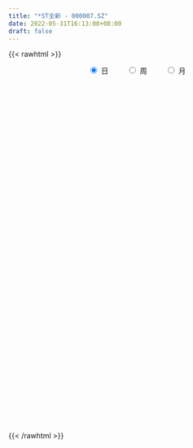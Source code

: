 ```yaml
---
title: "*ST全新 - 000007.SZ"
date: 2022-05-31T16:13:08+08:00
draft: false
---
```

{{< rawhtml >}}
    <div style="text-align: center">
        <label style="padding: 1rem;"><input style="margin-right: .5rem" type="radio" name="period" value="D" checked onclick="period_change(this)">日</label>
        <label style="padding: 1rem;"><input style="margin-right: .5rem" type="radio" name="period" value="W" onclick="period_change(this)">周</label>
        <label style="padding: 1rem;"><input style="margin-right: .5rem" type="radio" name="period" value="M" onclick="period_change(this)">月</label>
    </div>
    <div id="chart" style="height: 700px;"></div> 
    <script type="text/javascript">
        const D_v = [60458.89,33229.0,47565.61,46528.52,31933.88,58171.32,37481.4,54822.35,39809.5,29560.28,31757.28,19126.85,27521.51,22658.84,40739.64,41606.28,28479.0,37515.0,114666.89,59356.5,29669.84,32441.0,43034.1,136699.24,144224.79,139247.18,116012.44,64823.5,56382.5,35937.0,53282.15,99818.79,66698.39,89643.57,68662.46,233619.19,131320.5,75175.0,159059.1,112369.5,65307.26,72577.56,39466.53,57706.0,82983.18,66938.13,65240.0,81294.9,51093.0,51823.4,39898.66,78869.5,69968.51,32346.5,42399.37,49566.18,64855.65,55024.0,40732.06,33326.29,56879.83,57913.67,40193.79,35407.68,49293.0,58003.0,35829.01,46271.44,44771.0,43942.68,48632.5,81145.83,78811.0,72520.01,42990.0,126614.51,67052.9,85498.94,70825.5,75045.89,84004.46,114376.0,136976.86,100768.0,95513.67,103590.67,83007.34,54493.02,147801.51,182151.83,85603.13,84640.51,126223.98,113043.8,104433.5,70736.0,59143.08,35962.42,59035.0,89727.0,75679.0,108880.53,202524.5,85092.09,114896.78,52257.41,66554.24,36881.0,89377.33,158322.5,119045.24,77091.64,151254.0,160619.1,69027.2,42658.51,153132.18,45316.84,87011.12,78935.61,36439.27,79911.0,176025.26,74841.0,166388.5,108106.41,227839.62,133282.12,72933.83,89985.72,43167.4,209089.33,174676.8,131212.69,96879.42,210299.16,79236.14,57120.0,49913.4,78798.5,71002.5,161532.41,53101.06,124608.56,95215.17,57329.5,64903.5,56609.0,86262.55,95854.44,69884.0,65115.55,69512.0,99471.36,60056.9,99213.0,112920.94,101808.5,33776.5,155280.4,50438.51,55417.5,53642.77,92892.5,83619.9,102916.4,76092.0,66435.0,90158.0,51228.0,71506.0,70719.0,48396.01,42742.5,42798.5,30270.0,22493.0,52312.0,37282.5,48294.0,40214.0,39815.28,56065.0,48374.0,30715.5,23930.01,56785.28,28054.06,50293.0,91662.75,57249.51,45211.5,42820.0,52461.5,47751.4,83020.11,37504.0,99240.0,118486.26,55193.0,53820.9,29285.03,34498.93,17709.0,30201.0,55271.0,23685.79,24432.0,34429.51,26861.0,31581.0,58261.06,66387.14,76940.41,32214.0,40137.01,64419.0,38751.5,36768.0,43710.5,60014.0,41338.0,71739.0,90079.5,49157.05,61025.0,76288.23,30185.0,115918.22,62263.43,49829.41,92516.14,27878.0,39135.53,50403.06,69627.0,60214.14,88903.01,117603.54,110211.0,132008.53,71092.5,127855.0,111646.0,116892.0,141316.5,129257.0,99836.64,43446.56,84221.99]
const D_histogram = [0.0,-0.0044672365,0.0019116208,0.0032626729,0.0052131932,0.0087016705,0.0097605215,0.0111333069,0.0113291683,0.0081985611,0.0050429432,0.0026637545,-0.0010246636,-0.0053379928,-0.0034229598,-0.0047166404,-0.007304737,-0.0137427103,-0.017119487,-0.0183615301,-0.0168822506,-0.0105454838,0.0055476565,0.0275378059,0.038606853,0.0536496935,0.0613379088,0.063873557,0.0590721126,0.0529798662,0.051382597,0.050016606,0.0474768321,0.055713463,0.0714221289,0.0729589161,0.0685570783,0.045829459,0.0414205082,0.0454391797,0.0429387115,0.0370235621,0.0291938545,0.0173171632,0.0034870273,-0.0178703818,-0.0472526555,-0.0729968502,-0.0866485434,-0.0822351073,-0.0786680836,-0.0877646197,-0.0964634213,-0.097855299,-0.0918186352,-0.0742131413,-0.0539393508,-0.0418674437,-0.0418554894,-0.0397350599,-0.0420572609,-0.0303538334,-0.0314635732,-0.0302636457,-0.0212282222,-0.0147268731,-0.0069301954,0.0000090964,0.0060472054,0.0073611003,0.0100955318,0.0090867385,0.0051257598,0.0020630734,-0.0002807317,-0.0007740968,-0.0032708978,-0.0043323655,-0.0050668526,-0.0055463432,-0.0083809365,-0.0220966162,-0.0303758093,-0.0455932792,-0.0636197088,-0.0746586427,-0.0658910458,-0.0443803553,-0.0159090148,0.0135543416,0.0350441203,0.0471389295,0.0647290409,0.0802266315,0.0915028786,0.09486636,0.0903250275,0.084690366,0.0797491319,0.0753197881,0.0534028657,0.0228286266,0.0036951094,0.0042141833,-0.0014928178,-0.0120759823,-0.0149222949,-0.0191178455,-0.0079411455,0.0129409586,0.0279330496,0.0498709987,0.0748987875,0.0767679848,0.0887377583,0.1068468273,0.104636696,0.1131807897,0.1169105631,0.1043972972,0.1063719448,0.1170813785,0.1030812231,0.0906851368,0.058039578,0.0123665622,-0.0276185625,-0.0599650629,-0.0825006088,-0.0783721533,-0.056930836,-0.0300996212,-0.0031425866,0.0014275108,-0.0184877423,-0.0341566884,-0.0437121829,-0.0494735174,-0.0518037903,-0.0530196656,-0.059096067,-0.0722329616,-0.0953237117,-0.0894022664,-0.0762521881,-0.0712122535,-0.0656139046,-0.0566185966,-0.0343494646,-0.0252713047,-0.0248792843,-0.0209609403,-0.009246407,0.0093143123,0.0286191692,0.055609512,0.0877898746,0.0996381968,0.0787492866,0.0574021581,0.0552631704,0.0447279941,0.0325714599,0.0327252513,0.0424267968,0.0217695276,0.0182169276,0.0165954431,0.0175078741,0.0084335996,-0.021759921,-0.0622818333,-0.073187841,-0.0724507723,-0.0630132041,-0.0516643274,-0.0395946532,-0.0525045539,-0.0585767358,-0.049062343,-0.0371854674,-0.030747452,-0.0235185841,-0.017395724,-0.0173528233,-0.0153398321,-0.0159916477,-0.0163285654,-0.0374730623,-0.0436620897,-0.0298425387,-0.0207310174,-0.016277142,-0.0219589125,-0.038751026,-0.0379257599,-0.0330350258,-0.048751581,-0.0630476741,-0.0755603257,-0.0657053472,-0.0504939264,-0.0319693364,-0.0148190479,-0.0089680653,-0.0009128974,0.0055509202,0.0100276378,0.0104486412,0.0063671874,0.0117884811,0.0203021449,0.0398341228,0.0594138882,0.0663746066,0.059804364,0.0334741146,0.0190370156,0.0025569139,-0.0105165559,-0.0054292733,-0.0007006718,0.0227021303,0.050149237,0.0619855199,0.0747626653,0.058571378,0.0230239865,0.016722492,0.0073459744,0.0182148871,0.00159501,-0.0058596365,-0.0026983173,0.0056809587,0.0079440725,0.0126187183,0.0281037019,0.0545940066,0.0749819575,0.0807327525,0.0678893164,0.0553970966,0.043653614,0.0086448305,-0.0033927862,-0.0067755223,-0.0153897785,-0.0114801607,-0.0081959008]
const D_fast = [0.0,-0.0055840456,0.0012727169,0.0034394372,0.0066932559,0.0123571507,0.0158561322,0.0200122443,0.0230403978,0.0219594309,0.0200645487,0.0183512986,0.0144067147,0.0087588872,0.0098181804,0.0073453396,0.0029310588,-0.0069425921,-0.0145992406,-0.0204316662,-0.0231729493,-0.0194725534,-0.0019924991,0.0268821019,0.0476028622,0.0760581261,0.0990808186,0.1175848561,0.1275514398,0.1347041599,0.14595254,0.1570907005,0.1664201346,0.1885851312,0.2221493294,0.2419258456,0.2546632774,0.2433930228,0.2493391991,0.2647176655,0.2729518751,0.2762926163,0.2757613723,0.2682139718,0.2552555928,0.2294305882,0.1882351506,0.1442417434,0.1089279144,0.0927825736,0.0766825764,0.0456448854,0.0128302285,-0.0130254739,-0.029943469,-0.0308912604,-0.0241023076,-0.0224972614,-0.0329491794,-0.0407625149,-0.0535990311,-0.049484062,-0.0584596951,-0.064825679,-0.061097311,-0.0582776802,-0.0522135514,-0.0452719855,-0.0377220751,-0.0345679051,-0.0293095907,-0.0280466994,-0.0307262382,-0.0332731561,-0.0356871442,-0.0363740335,-0.0396885589,-0.0418331181,-0.0438343183,-0.0457003947,-0.0506302221,-0.0698700558,-0.0857432013,-0.112358991,-0.1462903477,-0.1759939424,-0.1836991069,-0.1732835052,-0.1487894184,-0.1159374767,-0.0856866679,-0.0618071263,-0.0280347547,0.0075194938,0.0416714606,0.0687515319,0.0867914564,0.1023293863,0.1173254352,0.1317260384,0.1231598325,0.09829275,0.0800830102,0.0816556298,0.0755754244,0.0619732643,0.055396378,0.0464213659,0.0556127796,0.0797301234,0.1017054768,0.1361111755,0.1798636612,0.2009248547,0.2350790677,0.2798998436,0.3038488863,0.3406881774,0.3736455915,0.38723165,0.4157992838,0.4557790621,0.4675492124,0.4778244104,0.4596887461,0.4171073709,0.3702176055,0.3228798394,0.2797191412,0.2642545585,0.2714631668,0.2907694762,0.3169408642,0.3218678393,0.2973306506,0.2731225324,0.2526389922,0.2345092784,0.2192280579,0.2047572662,0.183906848,0.152711713,0.105790035,0.0893609137,0.083447945,0.0706848162,0.059879689,0.0547203478,0.0684021136,0.0711624473,0.0653346467,0.0640127557,0.0734156871,0.0943049846,0.1207646337,0.1616573545,0.2157851858,0.2525430572,0.2513414687,0.2443448797,0.2560216845,0.2566685068,0.2526548375,0.2609899418,0.2812981865,0.2660832992,0.2670849311,0.2696123074,0.2749017069,0.2679358323,0.2323023314,0.1762099608,0.1470069928,0.1296313684,0.1233156357,0.1217484305,0.1239194414,0.0978834022,0.0771670364,0.0744158434,0.0769963521,0.0757475045,0.0770967264,0.0788706555,0.0745753504,0.0727533836,0.068103656,0.063684597,0.0331718346,0.0160672847,0.022426201,0.026354968,0.0267395578,0.0155680592,-0.0109118108,-0.0195679846,-0.022936007,-0.0508404575,-0.080898469,-0.1123012021,-0.1188725604,-0.1162846211,-0.1057523653,-0.0923068388,-0.0886978726,-0.080870929,-0.0730193814,-0.0660357542,-0.0630025905,-0.0654922475,-0.0571238335,-0.0435346336,-0.014044125,0.0203891126,0.0439434825,0.052324331,0.0343626102,0.0246847651,0.0088438919,-0.0068587169,-0.0031287527,0.0014246809,0.0305030157,0.0704874316,0.0978200945,0.1292879062,0.1277394634,0.0979480685,0.0958271971,0.088287173,0.1037098075,0.0874886829,0.0785691273,0.0810558672,0.0908553829,0.0951045147,0.1029338401,0.1254447493,0.1655835556,0.2047169958,0.2306509789,0.2347798719,0.2361369263,0.2353068473,0.2024592714,0.1895734581,0.1844968414,0.1720351406,0.1730747182,0.174310003]
const D_slow = [0.0,-0.0011168091,-0.0006389039,0.0001767643,0.0014800626,0.0036554803,0.0060956106,0.0088789374,0.0117112295,0.0137608697,0.0150216055,0.0156875442,0.0154313783,0.0140968801,0.0132411401,0.01206198,0.0102357958,0.0068001182,0.0025202464,-0.0020701361,-0.0062906987,-0.0089270697,-0.0075401556,-0.0006557041,0.0089960092,0.0224084326,0.0377429098,0.053711299,0.0684793272,0.0817242937,0.094569943,0.1070740945,0.1189433025,0.1328716682,0.1507272005,0.1689669295,0.1861061991,0.1975635638,0.2079186909,0.2192784858,0.2300131637,0.2392690542,0.2465675178,0.2508968086,0.2517685655,0.24730097,0.2354878061,0.2172385936,0.1955764577,0.1750176809,0.15535066,0.1334095051,0.1092936498,0.084829825,0.0618751662,0.0433218809,0.0298370432,0.0193701823,0.0089063099,-0.001027455,-0.0115417702,-0.0191302286,-0.0269961219,-0.0345620333,-0.0398690889,-0.0435508071,-0.045283356,-0.0452810819,-0.0437692805,-0.0419290054,-0.0394051225,-0.0371334379,-0.0358519979,-0.0353362296,-0.0354064125,-0.0355999367,-0.0364176611,-0.0375007525,-0.0387674657,-0.0401540515,-0.0422492856,-0.0477734396,-0.055367392,-0.0667657118,-0.082670639,-0.1013352997,-0.1178080611,-0.1289031499,-0.1328804036,-0.1294918182,-0.1207307882,-0.1089460558,-0.0927637956,-0.0727071377,-0.049831418,-0.0261148281,-0.0035335712,0.0176390203,0.0375763033,0.0564062503,0.0697569668,0.0754641234,0.0763879008,0.0774414466,0.0770682421,0.0740492466,0.0703186728,0.0655392115,0.0635539251,0.0667891648,0.0737724272,0.0862401768,0.1049648737,0.1241568699,0.1463413095,0.1730530163,0.1992121903,0.2275073877,0.2567350285,0.2828343528,0.309427339,0.3386976836,0.3644679894,0.3871392736,0.4016491681,0.4047408086,0.397836168,0.3828449023,0.3622197501,0.3426267118,0.3283940028,0.3208690974,0.3200834508,0.3204403285,0.3158183929,0.3072792208,0.2963511751,0.2839827957,0.2710318482,0.2577769318,0.243002915,0.2249446746,0.2011137467,0.1787631801,0.1597001331,0.1418970697,0.1254935936,0.1113389444,0.1027515783,0.0964337521,0.090213931,0.0849736959,0.0826620942,0.0849906723,0.0921454646,0.1060478425,0.1279953112,0.1529048604,0.1725921821,0.1869427216,0.2007585142,0.2119405127,0.2200833777,0.2282646905,0.2388713897,0.2443137716,0.2488680035,0.2530168643,0.2573938328,0.2595022327,0.2540622524,0.2384917941,0.2201948339,0.2020821408,0.1863288398,0.1734127579,0.1635140946,0.1503879561,0.1357437722,0.1234781864,0.1141818196,0.1064949566,0.1006153105,0.0962663795,0.0919281737,0.0880932157,0.0840953038,0.0800131624,0.0706448968,0.0597293744,0.0522687397,0.0470859854,0.0430166999,0.0375269717,0.0278392152,0.0183577753,0.0100990188,-0.0020888764,-0.017850795,-0.0367408764,-0.0531672132,-0.0657906948,-0.0737830289,-0.0774877909,-0.0797298072,-0.0799580316,-0.0785703015,-0.0760633921,-0.0734512318,-0.0718594349,-0.0689123146,-0.0638367784,-0.0538782477,-0.0390247757,-0.022431124,-0.007480033,0.0008884956,0.0056477495,0.006286978,0.003657839,0.0023005207,0.0021253527,0.0078008853,0.0203381946,0.0358345746,0.0545252409,0.0691680854,0.074924082,0.079104705,0.0809411986,0.0854949204,0.0858936729,0.0844287638,0.0837541845,0.0851744241,0.0871604423,0.0903151218,0.0973410473,0.110989549,0.1297350383,0.1499182265,0.1668905555,0.1807398297,0.1916532332,0.1938144408,0.1929662443,0.1912723637,0.1874249191,0.1845548789,0.1825059037]
const D_data = [['2021-05-20', 3.58, 3.6, 3.39, 3.64],['2021-05-21', 3.58, 3.53, 3.53, 3.61],['2021-05-24', 3.5, 3.67, 3.48, 3.69],['2021-05-25', 3.6, 3.63, 3.6, 3.68],['2021-05-26', 3.64, 3.65, 3.6, 3.68],['2021-05-27', 3.68, 3.69, 3.6, 3.75],['2021-05-28', 3.69, 3.68, 3.65, 3.74],['2021-05-31', 3.68, 3.7, 3.58, 3.75],['2021-06-01', 3.7, 3.7, 3.61, 3.73],['2021-06-02', 3.7, 3.66, 3.64, 3.71],['2021-06-03', 3.64, 3.65, 3.57, 3.65],['2021-06-04', 3.64, 3.65, 3.61, 3.68],['2021-06-07', 3.64, 3.62, 3.58, 3.64],['2021-06-08', 3.6, 3.59, 3.54, 3.6],['2021-06-09', 3.57, 3.66, 3.56, 3.69],['2021-06-10', 3.66, 3.62, 3.58, 3.66],['2021-06-11', 3.63, 3.59, 3.56, 3.63],['2021-06-15', 3.59, 3.51, 3.46, 3.6],['2021-06-16', 3.51, 3.51, 3.33, 3.55],['2021-06-17', 3.48, 3.51, 3.4, 3.57],['2021-06-18', 3.53, 3.53, 3.46, 3.53],['2021-06-21', 3.55, 3.6, 3.49, 3.6],['2021-06-22', 3.62, 3.78, 3.62, 3.78],['2021-06-23', 3.78, 3.97, 3.78, 3.97],['2021-06-24', 4.04, 3.95, 3.92, 4.13],['2021-06-25', 3.93, 4.11, 3.83, 4.15],['2021-06-28', 4.11, 4.13, 4.02, 4.26],['2021-06-29', 4.15, 4.15, 4.08, 4.18],['2021-06-30', 4.16, 4.11, 4.04, 4.16],['2021-07-01', 4.13, 4.12, 4.09, 4.16],['2021-07-02', 4.13, 4.21, 4.08, 4.27],['2021-07-05', 4.23, 4.26, 4.18, 4.33],['2021-07-06', 4.3, 4.29, 4.26, 4.32],['2021-07-07', 4.32, 4.5, 4.32, 4.5],['2021-07-08', 4.68, 4.73, 4.63, 4.73],['2021-07-09', 4.97, 4.68, 4.49, 4.97],['2021-07-12', 4.7, 4.68, 4.6, 4.85],['2021-07-13', 4.45, 4.45, 4.45, 4.55],['2021-07-14', 4.23, 4.67, 4.23, 4.67],['2021-07-15', 4.7, 4.84, 4.65, 4.9],['2021-07-16', 4.8, 4.83, 4.74, 4.89],['2021-07-19', 4.9, 4.83, 4.7, 4.9],['2021-07-20', 4.83, 4.83, 4.76, 4.84],['2021-07-21', 4.82, 4.78, 4.75, 4.85],['2021-07-22', 4.62, 4.73, 4.56, 4.78],['2021-07-23', 4.7, 4.57, 4.53, 4.73],['2021-07-26', 4.51, 4.34, 4.34, 4.57],['2021-07-27', 4.33, 4.22, 4.12, 4.4],['2021-07-28', 4.22, 4.23, 4.02, 4.27],['2021-07-29', 4.27, 4.39, 4.25, 4.43],['2021-07-30', 4.4, 4.36, 4.3, 4.4],['2021-08-02', 4.38, 4.14, 4.14, 4.39],['2021-08-03', 4.12, 4.04, 4.0, 4.13],['2021-08-04', 4.04, 4.04, 4.02, 4.07],['2021-08-05', 4.05, 4.08, 4.02, 4.1],['2021-08-06', 4.06, 4.23, 4.06, 4.26],['2021-08-09', 4.21, 4.32, 4.19, 4.38],['2021-08-10', 4.35, 4.27, 4.27, 4.41],['2021-08-11', 4.28, 4.12, 4.12, 4.3],['2021-08-12', 4.15, 4.12, 4.11, 4.21],['2021-08-13', 4.12, 4.03, 4.01, 4.13],['2021-08-16', 4.01, 4.2, 3.99, 4.23],['2021-08-17', 4.18, 4.04, 4.03, 4.19],['2021-08-18', 3.99, 4.04, 3.99, 4.09],['2021-08-19', 4.01, 4.14, 4.01, 4.23],['2021-08-20', 4.15, 4.13, 4.11, 4.26],['2021-08-23', 4.13, 4.17, 4.06, 4.2],['2021-08-24', 4.17, 4.19, 4.06, 4.26],['2021-08-25', 4.19, 4.21, 4.15, 4.24],['2021-08-26', 4.22, 4.17, 4.15, 4.23],['2021-08-27', 4.17, 4.2, 4.14, 4.23],['2021-08-30', 4.21, 4.16, 4.04, 4.22],['2021-08-31', 4.16, 4.11, 4.04, 4.16],['2021-09-01', 4.12, 4.1, 4.01, 4.12],['2021-09-02', 4.11, 4.09, 4.06, 4.13],['2021-09-03', 4.11, 4.1, 3.99, 4.11],['2021-09-06', 4.09, 4.06, 4.02, 4.09],['2021-09-07', 4.06, 4.06, 4.01, 4.07],['2021-09-08', 4.06, 4.05, 4.02, 4.08],['2021-09-09', 4.04, 4.04, 4.01, 4.05],['2021-09-10', 4.06, 3.99, 3.97, 4.06],['2021-09-13', 4.0, 3.79, 3.79, 4.01],['2021-09-14', 3.73, 3.77, 3.6, 3.82],['2021-09-15', 3.73, 3.58, 3.58, 3.73],['2021-09-16', 3.58, 3.4, 3.4, 3.58],['2021-09-17', 3.42, 3.34, 3.23, 3.45],['2021-09-22', 3.41, 3.51, 3.34, 3.51],['2021-09-23', 3.63, 3.69, 3.58, 3.69],['2021-09-24', 3.79, 3.87, 3.74, 3.87],['2021-09-27', 3.77, 4.02, 3.77, 4.06],['2021-09-28', 4.06, 4.06, 4.0, 4.12],['2021-09-29', 4.02, 4.05, 3.99, 4.14],['2021-09-30', 4.04, 4.23, 4.04, 4.24],['2021-10-08', 4.25, 4.34, 4.17, 4.39],['2021-10-11', 4.34, 4.42, 4.26, 4.5],['2021-10-12', 4.42, 4.43, 4.36, 4.5],['2021-10-13', 4.48, 4.4, 4.33, 4.48],['2021-10-14', 4.44, 4.43, 4.37, 4.45],['2021-10-15', 4.44, 4.48, 4.38, 4.49],['2021-10-18', 4.45, 4.53, 4.45, 4.64],['2021-10-19', 4.49, 4.3, 4.3, 4.49],['2021-10-20', 4.24, 4.09, 4.09, 4.24],['2021-10-21', 4.09, 4.12, 3.92, 4.24],['2021-10-22', 4.08, 4.33, 4.05, 4.33],['2021-10-25', 4.38, 4.25, 4.22, 4.49],['2021-10-26', 4.25, 4.15, 4.1, 4.29],['2021-10-27', 4.13, 4.21, 4.03, 4.21],['2021-10-28', 4.22, 4.17, 4.12, 4.22],['2021-10-29', 4.21, 4.38, 4.17, 4.38],['2021-11-01', 4.4, 4.6, 4.31, 4.6],['2021-11-02', 4.64, 4.65, 4.56, 4.76],['2021-11-03', 4.58, 4.88, 4.58, 4.88],['2021-11-04', 4.97, 5.11, 4.95, 5.12],['2021-11-05', 5.05, 4.97, 4.85, 5.15],['2021-11-08', 4.93, 5.22, 4.82, 5.22],['2021-11-09', 5.4, 5.48, 5.35, 5.48],['2021-11-10', 5.5, 5.38, 5.34, 5.7],['2021-11-11', 5.43, 5.65, 5.4, 5.65],['2021-11-12', 5.8, 5.75, 5.56, 5.93],['2021-11-15', 5.75, 5.65, 5.52, 5.76],['2021-11-16', 5.61, 5.93, 5.6, 5.93],['2021-11-17', 6.09, 6.21, 6.01, 6.22],['2021-11-18', 6.1, 6.03, 5.9, 6.35],['2021-11-19', 6.02, 6.11, 5.91, 6.23],['2021-11-22', 6.12, 5.85, 5.8, 6.22],['2021-11-23', 5.86, 5.56, 5.56, 5.86],['2021-11-24', 5.49, 5.45, 5.28, 5.58],['2021-11-25', 5.44, 5.37, 5.21, 5.6],['2021-11-26', 5.35, 5.34, 5.27, 5.49],['2021-11-29', 5.26, 5.61, 5.17, 5.61],['2021-11-30', 5.89, 5.89, 5.89, 5.89],['2021-12-01', 6.18, 6.1, 5.78, 6.18],['2021-12-02', 6.15, 6.28, 6.04, 6.37],['2021-12-03', 6.35, 6.13, 6.09, 6.38],['2021-12-06', 6.14, 5.82, 5.82, 6.17],['2021-12-07', 5.94, 5.8, 5.53, 5.94],['2021-12-08', 5.72, 5.82, 5.6, 5.91],['2021-12-09', 5.76, 5.83, 5.67, 5.91],['2021-12-10', 5.82, 5.85, 5.71, 5.85],['2021-12-13', 5.87, 5.85, 5.68, 5.87],['2021-12-14', 5.82, 5.76, 5.61, 5.91],['2021-12-15', 5.75, 5.6, 5.47, 5.75],['2021-12-16', 5.53, 5.34, 5.34, 5.53],['2021-12-17', 5.36, 5.61, 5.22, 5.61],['2021-12-20', 5.65, 5.71, 5.55, 5.8],['2021-12-21', 5.7, 5.62, 5.57, 5.75],['2021-12-22', 5.7, 5.62, 5.6, 5.74],['2021-12-23', 5.67, 5.67, 5.55, 5.7],['2021-12-24', 5.7, 5.9, 5.7, 5.92],['2021-12-27', 5.87, 5.81, 5.66, 5.96],['2021-12-28', 5.81, 5.72, 5.65, 5.82],['2021-12-29', 5.75, 5.77, 5.67, 5.87],['2021-12-30', 5.81, 5.91, 5.79, 5.95],['2021-12-31', 5.91, 6.09, 5.91, 6.14],['2022-01-04', 6.25, 6.23, 6.1, 6.26],['2022-01-05', 6.25, 6.5, 6.14, 6.5],['2022-01-06', 6.62, 6.8, 6.5, 6.82],['2022-01-07', 6.8, 6.76, 6.58, 6.88],['2022-01-10', 6.76, 6.42, 6.42, 6.76],['2022-01-11', 6.1, 6.38, 6.1, 6.41],['2022-01-12', 6.38, 6.63, 6.3, 6.66],['2022-01-13', 6.63, 6.56, 6.45, 6.64],['2022-01-14', 6.56, 6.54, 6.4, 6.64],['2022-01-17', 6.6, 6.72, 6.54, 6.76],['2022-01-18', 6.75, 6.93, 6.73, 6.96],['2022-01-19', 6.95, 6.58, 6.58, 7.05],['2022-01-20', 6.89, 6.78, 6.64, 6.89],['2022-01-21', 6.79, 6.84, 6.69, 6.88],['2022-01-24', 7.18, 6.92, 6.78, 7.18],['2022-01-25', 6.93, 6.82, 6.7, 6.95],['2022-01-26', 6.88, 6.48, 6.48, 6.88],['2022-01-27', 6.51, 6.16, 6.16, 6.57],['2022-01-28', 6.29, 6.37, 6.02, 6.46],['2022-02-07', 6.5, 6.46, 6.37, 6.58],['2022-02-08', 6.53, 6.57, 6.48, 6.68],['2022-02-09', 6.66, 6.63, 6.52, 6.7],['2022-02-10', 6.7, 6.69, 6.6, 6.77],['2022-02-11', 6.71, 6.36, 6.36, 6.79],['2022-02-14', 6.47, 6.37, 6.28, 6.47],['2022-02-15', 6.42, 6.55, 6.35, 6.62],['2022-02-16', 6.58, 6.62, 6.55, 6.8],['2022-02-17', 6.63, 6.59, 6.51, 6.69],['2022-02-18', 6.6, 6.63, 6.45, 6.63],['2022-02-21', 6.63, 6.65, 6.51, 6.69],['2022-02-22', 6.68, 6.59, 6.52, 6.75],['2022-02-23', 6.64, 6.62, 6.49, 6.64],['2022-02-24', 6.6, 6.59, 6.44, 6.74],['2022-02-25', 6.62, 6.59, 6.54, 6.62],['2022-02-28', 6.59, 6.26, 6.26, 6.62],['2022-03-01', 6.33, 6.35, 5.95, 6.38],['2022-03-02', 6.47, 6.6, 6.35, 6.66],['2022-03-03', 6.65, 6.59, 6.5, 6.69],['2022-03-04', 6.6, 6.56, 6.46, 6.6],['2022-03-07', 6.54, 6.42, 6.35, 6.54],['2022-03-08', 6.43, 6.2, 6.1, 6.43],['2022-03-09', 6.23, 6.35, 5.99, 6.41],['2022-03-10', 6.35, 6.39, 6.3, 6.45],['2022-03-11', 6.4, 6.07, 6.07, 6.4],['2022-03-14', 6.11, 5.96, 5.77, 6.11],['2022-03-15', 5.97, 5.85, 5.7, 5.97],['2022-03-16', 5.89, 6.06, 5.77, 6.06],['2022-03-17', 6.15, 6.14, 6.06, 6.15],['2022-03-18', 6.14, 6.23, 6.08, 6.23],['2022-03-21', 6.24, 6.28, 6.2, 6.33],['2022-03-22', 6.28, 6.18, 6.18, 6.34],['2022-03-23', 6.24, 6.23, 5.91, 6.25],['2022-03-24', 6.19, 6.24, 6.06, 6.24],['2022-03-25', 6.2, 6.24, 6.15, 6.26],['2022-03-28', 6.24, 6.2, 6.09, 6.24],['2022-03-29', 6.2, 6.13, 6.12, 6.22],['2022-03-30', 6.21, 6.25, 6.12, 6.27],['2022-03-31', 6.21, 6.33, 6.21, 6.42],['2022-04-01', 6.33, 6.56, 6.33, 6.61],['2022-04-06', 6.53, 6.7, 6.53, 6.78],['2022-04-07', 6.7, 6.66, 6.61, 6.76],['2022-04-08', 6.7, 6.54, 6.51, 6.77],['2022-04-11', 6.56, 6.24, 6.21, 6.56],['2022-04-12', 6.24, 6.3, 6.1, 6.39],['2022-04-13', 6.35, 6.2, 6.05, 6.37],['2022-04-14', 6.25, 6.16, 6.06, 6.25],['2022-04-15', 6.08, 6.36, 6.07, 6.4],['2022-04-18', 6.1, 6.38, 6.1, 6.57],['2022-04-19', 6.45, 6.7, 6.33, 6.7],['2022-04-20', 7.0, 6.92, 6.67, 7.04],['2022-04-21', 6.92, 6.88, 6.68, 7.05],['2022-04-22', 6.73, 7.02, 6.61, 7.11],['2022-04-25', 6.94, 6.71, 6.67, 7.0],['2022-04-26', 6.68, 6.37, 6.37, 6.68],['2022-04-27', 6.06, 6.65, 6.05, 6.69],['2022-04-28', 6.65, 6.59, 6.49, 6.82],['2022-04-29', 6.7, 6.87, 6.59, 6.9],['2022-05-05', 7.0, 6.53, 6.53, 7.0],['2022-05-06', 6.48, 6.59, 6.36, 6.73],['2022-05-09', 6.7, 6.72, 6.63, 6.82],['2022-05-10', 6.7, 6.83, 6.7, 6.85],['2022-05-11', 6.83, 6.8, 6.77, 6.98],['2022-05-12', 6.86, 6.87, 6.75, 6.94],['2022-05-13', 6.89, 7.09, 6.87, 7.1],['2022-05-16', 7.09, 7.39, 6.97, 7.41],['2022-05-17', 7.39, 7.51, 7.3, 7.55],['2022-05-18', 7.51, 7.48, 7.2, 7.57],['2022-05-19', 7.38, 7.31, 7.28, 7.44],['2022-05-20', 7.36, 7.32, 7.25, 7.44],['2022-05-23', 7.33, 7.33, 7.23, 7.42],['2022-05-24', 7.33, 6.96, 6.96, 7.4],['2022-05-25', 6.96, 7.15, 6.62, 7.15],['2022-05-26', 7.14, 7.24, 7.12, 7.38],['2022-05-27', 7.32, 7.16, 7.05, 7.32],['2022-05-30', 7.2, 7.32, 7.09, 7.32],['2022-05-31', 7.33, 7.35, 7.23, 7.41]]
const W_v = [516416.66,709133.3200000001,666131.2100000001,437617.95,343003.79,157188.76,620507.8,613045.1899999999,521977.9,286389.27,184701.44,241443.18,302503.33,170719.0,147503.28,119463.24,130075.54,96525.62,103984.63,83678.1,75710.73,103084.64,403366.17,417566.4,275355.59,108357.14,98502.6,93749.13,144135.17,101442.23,93892.23,83055.0,180483.11,119701.85,381013.66,278752.0,165161.6,87340.2,94120.63,84272.04,97079.07,30183.5,60316.0,84147.87,68574.48,60358.54,68842.54,26379.11,32829.74,41930.76,69433.2,149468.82,85552.46,130624.97,82943.26,31603.86,20051.83,29074.74,37963.53,49128.51,153606.28,84176.0,844594.6900000001,1200353.1399999999,1777080.8699999999,1474057.9899999998,1485782.52,1712625.6200000001,2383375.0600000001,1493099.4299999999,1601841.5699999998,1490946.0,1745652.47,1146885.73,419596.64,796877.1000000001,632039.05,571996.05,703898.13,678556.05,1122150.4199999999,1203974.6799999999,1302407.1000000001,1202838.72,1560052.8800000001,545906.99,534563.95,410904.89,289325.56,460142.08,155479.45,270857.48,377002.22,305990.0,430753.7,155881.12,331863.67,266712.42,156540.76,166138.8,111063.47,130609.93,153163.3,130900.08,256296.62,238236.42,473644.13,1191057.01,798933.51,439884.97,372687.18,627786.8799999999,61441.0,514569.64,656195.78,179298.52,174862.8,118109.9,601888.21,1013650.02,467144.96,193634.44,443098.85,282133.92,347317.54,144134.1,214461.83,209837.85,120573.9,811232.27,649270.02,392945.99,734642.5700000001,649605.65,524360.86,249517.81,203787.2,315864.6200000001,182767.81,174887.88,264101.39,146997.7,85135.97,270421.03,258550.04,159572.36,559196.14,170510.51,469459.4,224574.62,243481.76,466142.31,382502.8100000001,137797.92,233365.34,351730.89,343612.22,260617.16,287914.29,244377.35,343920.59,311594.69,215407.45,171405.9,59688.5,341239.42,251845.85,448580.88,344652.53,190045.68,161658.28,259127.72,442812.36,259794.54,276793.0,235367.6,252346.47,1060972.71,2301995.0099999998,1147221.1599999999,1336140.6200000001,1586285.9699999997,381104.44,639805.8,2494880.6899999999,3145006.6600000001,3386587.8100000001,3332483.8399999999,1630078.8699999999,1857167.1700000002,1159819.0700000001,682213.98,899272.8300000001,619560.22,35714.0,641926.8200000001,293803.5,221680.73,175076.26,161005.27,241208.23,495646.31,326437.59,558442.4,543231.36,319671.4,289349.96,273150.06,250817.83,240811.14,219446.63,402081.35,382427.69,551225.2,285301.87,478619.45,113043.8,329310.0,561903.12,359966.76,666332.48,397145.85,446152.14,708550.48,648131.9399999999,493448.1200000001,489043.03,360319.72,399837.35,373999.34,348555.6800000001,421955.8,332007.01,190616.0,221670.78,187858.85,287236.76,319977.01,291284.12,151298.79,217519.71,149291.42,243663.0,313338.55,334484.29,120394.14,308282.74,558770.5699999999,598948.14,127668.55]
const W_histogram = [0.0,0.0952733903,0.2012399338,0.2759990624,0.2960238363,0.2519443568,0.3246712909,0.3792848871,0.4634839749,0.4722860193,0.4637676764,0.4680207241,0.4160519864,0.3544309136,0.2487794399,0.134107896,0.0756351403,-0.0144731596,-0.0941390905,-0.1101238658,-0.1327454697,-0.2201330805,-0.2616964263,-0.2744111653,-0.2154217059,-0.2040736853,-0.2501577479,-0.265435501,-0.2957364815,-0.3063878404,-0.306019222,-0.2884926896,-0.1928264221,-0.2091124522,-0.2757305409,-0.3531825202,-0.3381096947,-0.3161177671,-0.3036231466,-0.3034259907,-0.2866428778,-0.2533087234,-0.2286397323,-0.2101739708,-0.1629000649,-0.1417963245,-0.0849099863,-0.0492276626,-0.0368902273,-0.0212404617,0.0512348005,0.0437302241,0.0712670593,0.0279019549,0.0278222339,0.004397765,-0.0145718679,-0.0571632595,-0.0694394794,-0.0702092269,-0.0871791035,-0.3499781522,-0.6214579213,-0.6740469906,-0.6183316997,-0.5747404453,-0.4982419963,-0.3554911115,-0.1427877697,-0.1446769369,-0.0700414597,0.000942058,0.0767623805,0.1144504901,0.1419559544,0.148550173,0.0871083579,0.0313557602,-0.0581848973,-0.0747320424,-0.0061999116,0.0737892262,0.1349000448,0.2317214352,0.306393068,0.3013039623,0.3134491414,0.2846293974,0.2622663393,0.186450683,0.1419463542,0.1095041753,0.1007514715,0.1326031353,0.166873055,0.1679348587,0.1751856351,0.1848979819,0.1684192173,0.1443006505,0.1016509856,0.0844901854,0.0820978091,0.0806039934,0.1127531586,0.1480923769,0.2342951171,0.2515987356,0.2567841994,0.2445826718,0.2285854288,0.2322247201,0.2174574438,0.2743947462,0.2750239149,0.2441676557,0.2042106185,0.1652839795,0.256302385,0.2594009307,0.2213174162,0.1550846979,0.1317630607,0.086481724,0.0487583854,-0.0021448327,-0.0477866217,-0.0755037594,-0.1152498953,-0.2374087115,-0.2747274721,-0.2818147245,-0.244050726,-0.1732164762,-0.1736794394,-0.1724612765,-0.1749656135,-0.1658713684,-0.1598168639,-0.1486007991,-0.1318461351,-0.1217704371,-0.1129407477,-0.0942484817,-0.0726923183,-0.0452000357,-0.0185161626,-0.0128408946,0.0681048993,0.1063145942,0.1027292694,0.1577789369,0.1097646762,0.0753617731,0.0530364273,0.0380541581,0.0615582343,0.0644163686,0.06552456,0.0717102505,0.0627217669,0.0598668799,0.0468297355,0.0528761325,0.0595972431,0.0362587834,0.012451136,-0.0174508745,0.0040414106,0.0081093478,-0.0028047493,0.0074635342,-0.0742077363,-0.1324732642,-0.1210199098,-0.1166086399,-0.2071977662,-0.4357113627,-0.6107040593,-0.6892550841,-0.7335784429,-0.7218206079,-0.6726070037,-0.563949455,-0.3918117683,-0.2805522972,-0.1430818285,-0.024142903,0.023394024,0.0766009388,0.1067853729,0.1302867085,0.1410503356,0.1518789575,0.1375837875,0.1590314376,0.1567228442,0.1660915335,0.1704224597,0.169065822,0.1638301114,0.1969074406,0.2211834021,0.2617786647,0.2894561794,0.2807612276,0.2522754936,0.2174089764,0.1754081127,0.1498828422,0.1337660879,0.1132373933,0.0901232606,0.0319333588,0.030041116,0.052616877,0.0732709097,0.0933852524,0.0933869345,0.0933329873,0.1274958146,0.1931489487,0.2478543069,0.2201511958,0.241302082,0.2231300663,0.1833079726,0.1654091352,0.1554308895,0.1812184137,0.1708606505,0.1711864519,0.1286616557,0.0905710347,0.0749189582,0.0541972031,0.0318987907,-0.0196477495,-0.0452980322,-0.0628418183,-0.0544582301,-0.051837232,-0.0630581894,-0.0286162352,-0.0189862424,-0.0336657492,-0.0129579465,0.0116431634,0.0124794661,0.0206843467]
const W_fast = [0.0,0.1190917379,0.2753682649,0.4191271591,0.513157892,0.5320645017,0.6859592585,0.8353940764,1.035464158,1.1623377073,1.2697612834,1.3910195122,1.4430637711,1.4700504267,1.4265938129,1.345449243,1.3058852724,1.2121586826,1.1089579792,1.0654422373,1.009634266,0.8672133851,0.7602259328,0.6789084025,0.6840424354,0.6443720346,0.535748535,0.4541119067,0.3498768058,0.2626284868,0.1864922997,0.1318956597,0.1793553217,0.1107911786,-0.0247595453,-0.1905071547,-0.2599617528,-0.316999267,-0.3804104332,-0.456069775,-0.5109473816,-0.540940408,-0.5734313499,-0.6075090811,-0.6009601915,-0.6153055322,-0.5796466905,-0.5562712825,-0.553156404,-0.5428167539,-0.4575327915,-0.4541048119,-0.4087512119,-0.4451408276,-0.4382649901,-0.4605900178,-0.4832026176,-0.5400848241,-0.5697209138,-0.588042968,-0.6268076205,-0.9771012073,-1.4039454567,-1.6250462736,-1.7239139077,-1.8240077646,-1.8720698146,-1.8181917078,-1.6411853083,-1.6792437098,-1.6221185975,-1.5508995653,-1.4558886477,-1.3895879156,-1.3265934627,-1.2828617008,-1.3225264265,-1.3704400841,-1.4745269659,-1.5097571216,-1.4427749687,-1.3443385244,-1.2495026946,-1.0947509454,-0.9434810456,-0.8732441607,-0.7827366963,-0.7403990909,-0.6971955642,-0.7263985497,-0.73541629,-0.740482425,-0.724047261,-0.6590448133,-0.5830566299,-0.5400111116,-0.4889639264,-0.4330270841,-0.4074010444,-0.3954444486,-0.412681367,-0.4087196209,-0.3905875449,-0.3719303623,-0.3115929075,-0.2392305949,-0.0944540754,-0.014250773,0.0551307406,0.104074881,0.1452239952,0.2069194664,0.2465165512,0.37205254,0.4414376876,0.4716233423,0.4827189597,0.4851133156,0.6402073173,0.7081560957,0.7254019353,0.6979403915,0.7075595194,0.6838986136,0.6583648714,0.6069254452,0.5493370008,0.5027439232,0.4341853135,0.2526743194,0.1466736907,0.0691327573,0.0458840743,0.073414205,0.029531382,-0.0123657743,-0.0586115147,-0.0909851117,-0.1248848232,-0.1508189581,-0.1670258278,-0.1873927391,-0.2067982367,-0.2116680911,-0.2082850073,-0.1920927336,-0.1700379011,-0.1675728568,-0.069600838,-0.0048124947,0.0172844979,0.1117788996,0.091205808,0.0756433481,0.0665771092,0.0611083795,0.1000020142,0.1189642407,0.1364535722,0.1605668253,0.1672587834,0.1793706164,0.1780409058,0.1973063359,0.2189267574,0.2046529935,0.1839581301,0.1496934009,0.1721960387,0.1782913129,0.1666760285,0.1788101956,0.0785869909,-0.0127968531,-0.0315984761,-0.0563393662,-0.198727934,-0.5361693711,-0.8638380826,-1.1147028784,-1.342420848,-1.5111181649,-1.6300563116,-1.6623861267,-1.5882013821,-1.5470799853,-1.4453799737,-1.332476774,-1.2790913409,-1.2067341915,-1.1498534141,-1.0937804014,-1.0477541904,-0.9989558291,-0.9788550523,-0.9176495428,-0.8807774252,-0.8298858524,-0.7829493113,-0.7420394935,-0.7063176762,-0.6240134869,-0.5444416748,-0.4384017461,-0.3383601865,-0.2768648315,-0.242281692,-0.2227959651,-0.2209448006,-0.2089993606,-0.1916745929,-0.1838939391,-0.1844772567,-0.2346838188,-0.2290657826,-0.1933358023,-0.1543640422,-0.1109033864,-0.0875549708,-0.0642756711,0.0017611098,0.1157014811,0.232370416,0.2597051039,0.3411815106,0.3787920115,0.3847969109,0.4082503573,0.437129834,0.5082219616,0.5405793611,0.5837017754,0.5733423931,0.5578945308,0.5609721938,0.5537997396,0.5394760248,0.4830175472,0.4460427565,0.4127885158,0.4075575464,0.3972192366,0.3702337319,0.3975216272,0.4024050595,0.3793091154,0.3967774314,0.4242893322,0.4282455014,0.4416214687]
const W_slow = [0.0,0.0238183476,0.074128331,0.1431280966,0.2171340557,0.2801201449,0.3612879676,0.4561091894,0.5719801831,0.6900516879,0.805993607,0.9229987881,1.0270117847,1.1156195131,1.177814373,1.211341347,1.2302501321,1.2266318422,1.2030970696,1.1755661032,1.1423797357,1.0873464656,1.021922359,0.9533195677,0.8994641413,0.8484457199,0.7859062829,0.7195474077,0.6456132873,0.5690163272,0.4925115217,0.4203883493,0.3721817438,0.3199036307,0.2509709955,0.1626753655,0.0781479418,-0.0008814999,-0.0767872866,-0.1526437843,-0.2243045037,-0.2876316846,-0.3447916177,-0.3973351103,-0.4380601266,-0.4735092077,-0.4947367043,-0.5070436199,-0.5162661767,-0.5215762922,-0.508767592,-0.497835036,-0.4800182712,-0.4730427825,-0.466087224,-0.4649877828,-0.4686307497,-0.4829215646,-0.5002814344,-0.5178337412,-0.539628517,-0.6271230551,-0.7824875354,-0.950999283,-1.105582208,-1.2492673193,-1.3738278184,-1.4627005962,-1.4983975387,-1.5345667729,-1.5520771378,-1.5518416233,-1.5326510282,-1.5040384057,-1.4685494171,-1.4314118738,-1.4096347844,-1.4017958443,-1.4163420686,-1.4350250792,-1.4365750571,-1.4181277506,-1.3844027394,-1.3264723806,-1.2498741136,-1.174548123,-1.0961858377,-1.0250284883,-0.9594619035,-0.9128492327,-0.8773626442,-0.8499866004,-0.8247987325,-0.7916479487,-0.7499296849,-0.7079459702,-0.6641495615,-0.617925066,-0.5758202617,-0.5397450991,-0.5143323526,-0.4932098063,-0.472685354,-0.4525343557,-0.424346066,-0.3873229718,-0.3287491925,-0.2658495086,-0.2016534588,-0.1405077908,-0.0833614336,-0.0253052536,0.0290591073,0.0976577939,0.1664137726,0.2274556866,0.2785083412,0.3198293361,0.3839049323,0.448755165,0.504084519,0.5428556935,0.5757964587,0.5974168897,0.609606486,0.6090702779,0.5971236224,0.5782476826,0.5494352088,0.4900830309,0.4214011629,0.3509474817,0.2899348003,0.2466306812,0.2032108214,0.1600955022,0.1163540989,0.0748862568,0.0349320408,-0.002218159,-0.0351796928,-0.065622302,-0.093857489,-0.1174196094,-0.135592689,-0.1468926979,-0.1515217386,-0.1547319622,-0.1377057374,-0.1111270888,-0.0854447715,-0.0460000373,-0.0185588682,0.0002815751,0.0135406819,0.0230542214,0.03844378,0.0545478721,0.0709290121,0.0888565748,0.1045370165,0.1195037365,0.1312111703,0.1444302035,0.1593295142,0.1683942101,0.1715069941,0.1671442755,0.1681546281,0.1701819651,0.1694807778,0.1713466613,0.1527947272,0.1196764112,0.0894214337,0.0602692737,0.0084698322,-0.1004580085,-0.2531340233,-0.4254477943,-0.608842405,-0.789297557,-0.9574493079,-1.0984366717,-1.1963896138,-1.2665276881,-1.3022981452,-1.308333871,-1.3024853649,-1.2833351303,-1.256638787,-1.2240671099,-1.188804526,-1.1508347866,-1.1164388397,-1.0766809804,-1.0375002693,-0.9959773859,-0.953371771,-0.9111053155,-0.8701477876,-0.8209209275,-0.765625077,-0.7001804108,-0.6278163659,-0.557626059,-0.4945571856,-0.4402049415,-0.3963529133,-0.3588822028,-0.3254406808,-0.2971313325,-0.2746005173,-0.2666171776,-0.2591068986,-0.2459526793,-0.2276349519,-0.2042886388,-0.1809419052,-0.1576086584,-0.1257347047,-0.0774474676,-0.0154838909,0.0395539081,0.0998794286,0.1556619452,0.2014889383,0.2428412221,0.2816989445,0.3270035479,0.3697187106,0.4125153235,0.4446807374,0.4673234961,0.4860532357,0.4996025364,0.5075772341,0.5026652967,0.4913407887,0.4756303341,0.4620157766,0.4490564686,0.4332919212,0.4261378624,0.4213913018,0.4129748646,0.4097353779,0.4126461688,0.4157660353,0.420937122]
const W_data = [['2016-08-12', 11.983, 12.1097, 11.5498, 12.6495],['2016-08-19', 12.1763, 13.6026, 11.8764, 13.9291],['2016-08-26', 13.4426, 14.409, 13.196, 15.2954],['2016-09-02', 14.329, 14.7156, 13.8625, 15.3954],['2016-09-09', 14.7422, 14.5423, 14.1291, 15.0555],['2016-09-14', 14.3823, 13.9291, 13.9291, 14.9022],['2016-09-23', 14.1157, 15.7486, 13.9958, 16.1085],['2016-09-30', 15.7552, 16.2084, 15.4687, 16.9615],['2016-10-14', 16.3284, 17.3681, 16.3284, 17.728],['2016-10-21', 17.3148, 17.1415, 17.0415, 17.5947],['2016-10-28', 17.2415, 17.4081, 16.9949, 17.6613],['2016-11-04', 17.4947, 18.0545, 17.0882, 18.9943],['2016-11-11', 18.0479, 17.7147, 17.6213, 19.0942],['2016-11-18', 17.9146, 17.748, 17.3814, 18.0945],['2016-11-25', 17.728, 17.1482, 16.675, 18.2612],['2016-12-02', 17.2481, 16.7616, 16.2151, 17.4947],['2016-12-09', 16.7549, 17.2548, 16.3284, 17.8413],['2016-12-16', 17.3414, 16.655, 16.0152, 17.6014],['2016-12-23', 16.695, 16.455, 16.455, 17.5547],['2016-12-30', 16.455, 17.0815, 16.2751, 17.1748],['2017-01-06', 17.3947, 16.9615, 16.9349, 17.8546],['2017-01-13', 16.7683, 15.8685, 14.8155, 16.9615],['2017-07-21', 14.28, 16.05, 12.85, 16.05],['2017-07-28', 16.43, 16.19, 16.07, 17.41],['2017-08-04', 16.58, 17.15, 16.49, 17.6],['2017-08-11', 17.0, 16.7, 16.5, 17.29],['2017-08-18', 16.69, 15.82, 15.6, 16.99],['2017-08-25', 15.8, 15.94, 15.77, 17.0],['2017-09-01', 16.0, 15.5, 15.01, 16.1],['2017-09-08', 15.65, 15.48, 14.97, 15.8],['2017-09-15', 15.44, 15.42, 15.2, 15.7],['2017-09-22', 15.43, 15.51, 15.32, 16.19],['2017-09-29', 15.51, 16.66, 15.2, 17.25],['2018-03-09', 14.99, 15.36, 14.99, 16.5],['2018-03-16', 15.0, 14.35, 13.41, 15.47],['2018-03-23', 14.97, 13.6, 13.36, 15.16],['2018-03-30', 13.5, 14.33, 12.5, 14.73],['2018-04-04', 14.2, 14.26, 13.0, 14.9],['2018-04-13', 14.25, 13.98, 13.6, 14.26],['2018-04-20', 13.98, 13.6, 13.5, 14.38],['2018-04-27', 13.6, 13.59, 12.5, 14.17],['2018-05-04', 14.17, 13.68, 13.51, 14.17],['2018-05-11', 13.8, 13.49, 13.4, 14.15],['2018-05-18', 13.58, 13.3, 12.92, 13.58],['2018-05-25', 13.23, 13.63, 13.11, 13.99],['2018-06-01', 13.63, 13.3, 13.12, 13.74],['2018-06-08', 13.11, 13.8, 13.11, 14.32],['2018-06-15', 13.55, 13.66, 13.46, 13.89],['2018-06-29', 13.55, 13.39, 12.35, 13.55],['2018-07-06', 13.16, 13.41, 13.08, 13.58],['2018-07-13', 13.4, 14.3, 13.29, 14.3],['2018-07-20', 14.0, 13.44, 13.38, 14.82],['2018-07-27', 13.42, 13.91, 13.1, 14.25],['2018-08-03', 13.76, 12.95, 11.79, 13.88],['2018-08-10', 12.56, 13.33, 12.06, 13.49],['2018-08-17', 13.17, 12.92, 12.7, 13.38],['2018-08-24', 12.92, 12.79, 12.58, 13.08],['2018-08-31', 12.7, 12.23, 12.06, 12.92],['2018-09-07', 12.16, 12.34, 12.12, 12.8],['2018-09-14', 12.31, 12.32, 12.0, 12.54],['2018-09-21', 12.35, 11.93, 11.81, 12.49],['2018-09-28', 11.89, 7.83, 7.83, 11.93],['2018-10-12', 7.05, 5.78, 5.31, 7.39],['2018-10-19', 6.36, 7.0, 5.38, 7.0],['2018-10-26', 7.7, 7.7, 7.5, 8.99],['2018-11-02', 7.39, 7.17, 6.72, 7.69],['2018-11-09', 7.2, 7.29, 6.71, 7.82],['2018-11-16', 7.2, 8.17, 7.06, 9.17],['2018-11-23', 8.28, 9.6, 7.88, 10.7],['2018-11-30', 9.09, 7.15, 6.87, 9.27],['2018-12-07', 7.37, 8.0, 7.26, 8.63],['2018-12-14', 7.83, 8.1, 7.2, 8.91],['2018-12-21', 8.05, 8.37, 8.05, 9.36],['2018-12-28', 8.4, 8.06, 7.9, 8.93],['2019-01-04', 8.05, 8.0, 7.5, 8.27],['2019-01-11', 8.11, 7.74, 7.63, 8.24],['2019-01-18', 6.97, 6.63, 6.56, 7.34],['2019-01-25', 6.77, 6.23, 6.2, 6.99],['2019-02-01', 5.61, 5.2, 4.61, 5.79],['2019-02-15', 5.18, 5.57, 5.12, 5.8],['2019-02-22', 5.59, 6.54, 5.58, 6.7],['2019-03-01', 6.8, 6.91, 6.49, 7.3],['2019-03-08', 6.98, 6.94, 6.9, 7.86],['2019-03-15', 6.77, 7.77, 6.76, 7.97],['2019-03-22', 8.0, 7.99, 7.74, 8.75],['2019-03-29', 7.78, 7.25, 6.9, 7.85],['2019-04-04', 7.21, 7.57, 7.21, 7.92],['2019-04-12', 7.57, 7.1, 7.01, 7.64],['2019-04-19', 7.17, 7.12, 6.96, 7.3],['2019-04-26', 7.14, 6.23, 6.07, 7.43],['2019-04-30', 6.28, 6.3, 5.71, 6.47],['2019-05-10', 6.2, 6.22, 5.8, 6.28],['2019-05-17', 6.21, 6.37, 6.16, 7.28],['2019-05-24', 6.31, 6.92, 6.16, 7.0],['2019-05-31', 6.98, 7.14, 6.95, 7.39],['2019-06-06', 7.18, 6.85, 6.66, 7.22],['2019-06-14', 6.89, 6.99, 6.48, 7.34],['2019-06-21', 7.07, 7.12, 6.84, 7.27],['2019-06-28', 7.11, 6.83, 6.76, 7.12],['2019-07-05', 6.9, 6.67, 6.63, 7.05],['2019-07-12', 6.64, 6.28, 6.22, 6.73],['2019-07-19', 6.3, 6.44, 6.13, 6.69],['2019-07-26', 6.44, 6.57, 6.27, 6.94],['2019-08-02', 6.66, 6.57, 6.46, 6.69],['2019-08-09', 6.57, 7.09, 6.49, 7.3],['2019-08-16', 7.03, 7.36, 6.9, 7.42],['2019-08-23', 7.58, 8.43, 7.45, 8.43],['2019-08-30', 9.27, 8.0, 7.86, 10.4],['2019-09-06', 7.82, 8.08, 7.75, 8.32],['2019-09-12', 8.56, 8.02, 7.91, 8.56],['2019-09-20', 7.99, 8.07, 7.76, 8.14],['2019-09-27', 8.07, 8.46, 7.73, 8.9],['2019-09-30', 8.38, 8.38, 8.35, 8.65],['2019-10-11', 8.37, 9.6, 8.15, 9.8],['2019-10-18', 9.68, 9.29, 8.95, 10.45],['2019-10-25', 9.1, 9.05, 8.69, 9.39],['2019-11-01', 9.06, 8.96, 8.72, 9.18],['2019-11-08', 8.96, 8.95, 8.8, 9.2],['2019-11-15', 8.95, 10.94, 8.8, 11.3],['2019-11-22', 10.51, 10.36, 10.16, 11.69],['2019-11-29', 10.5, 10.01, 9.32, 10.51],['2019-12-06', 9.88, 9.6, 9.49, 10.0],['2019-12-13', 9.58, 10.09, 9.5, 10.97],['2019-12-20', 10.07, 9.8, 9.7, 10.17],['2019-12-27', 9.73, 9.81, 9.14, 10.05],['2020-01-03', 9.84, 9.51, 9.44, 9.88],['2020-01-10', 9.46, 9.38, 9.28, 9.6],['2020-01-17', 9.32, 9.44, 9.2, 9.64],['2020-01-23', 9.43, 9.11, 8.94, 9.54],['2020-02-07', 8.2, 7.57, 6.64, 8.21],['2020-02-14', 7.6, 8.06, 7.43, 8.45],['2020-02-21', 8.02, 8.15, 8.01, 8.3],['2020-02-28', 8.1, 8.63, 8.05, 8.95],['2020-03-06', 8.63, 9.21, 8.58, 9.47],['2020-03-13', 9.1, 8.4, 7.7, 9.67],['2020-03-20', 8.48, 8.31, 7.52, 8.59],['2020-03-27', 8.2, 8.14, 8.01, 8.43],['2020-04-03', 8.13, 8.18, 7.33, 8.26],['2020-04-10', 8.19, 8.06, 8.05, 8.28],['2020-04-17', 8.06, 8.05, 8.0, 8.14],['2020-04-24', 8.06, 8.08, 7.8, 8.28],['2020-04-30', 8.11, 7.96, 7.76, 8.11],['2020-05-08', 7.93, 7.89, 7.82, 7.98],['2020-05-15', 7.9, 7.99, 7.75, 8.46],['2020-05-22', 8.02, 8.05, 7.7, 8.32],['2020-05-29', 8.03, 8.19, 7.9, 8.25],['2020-06-05', 8.21, 8.28, 7.89, 8.97],['2020-06-12', 8.27, 8.07, 7.91, 8.28],['2020-06-19', 8.05, 9.25, 8.0, 9.32],['2020-06-24', 9.3, 9.09, 9.09, 9.41],['2020-07-03', 9.09, 8.73, 8.65, 9.18],['2020-07-10', 8.74, 9.7, 8.63, 10.09],['2020-07-17', 9.7, 8.53, 8.45, 9.79],['2020-07-24', 8.53, 8.55, 8.41, 8.82],['2020-07-31', 8.55, 8.6, 8.41, 8.88],['2020-08-07', 8.61, 8.63, 8.51, 9.12],['2020-08-14', 8.57, 9.18, 8.55, 9.2],['2020-08-21', 9.17, 9.05, 8.9, 9.43],['2020-08-28', 9.06, 9.1, 8.84, 9.3],['2020-09-04', 9.05, 9.25, 8.85, 9.25],['2020-09-11', 9.25, 9.12, 8.9, 9.68],['2020-09-18', 9.11, 9.23, 9.03, 9.54],['2020-09-25', 9.2, 9.12, 8.98, 9.4],['2020-09-30', 9.08, 9.4, 8.8, 9.44],['2020-10-09', 9.39, 9.51, 9.35, 9.57],['2020-10-16', 9.49, 9.15, 9.08, 9.68],['2020-10-23', 9.12, 9.06, 9.0, 9.55],['2020-10-30', 9.08, 8.86, 8.81, 9.59],['2020-11-06', 8.83, 9.5, 8.63, 9.9],['2020-11-13', 9.5, 9.38, 9.24, 9.62],['2020-11-20', 9.42, 9.2, 9.05, 9.42],['2020-11-27', 9.21, 9.49, 9.12, 9.65],['2020-12-04', 9.48, 8.14, 7.86, 9.59],['2020-12-11', 8.14, 7.99, 7.87, 8.4],['2020-12-18', 8.0, 8.65, 7.88, 8.86],['2020-12-25', 8.65, 8.52, 8.48, 8.7],['2020-12-31', 8.54, 6.97, 6.97, 8.75],['2021-01-08', 6.27, 4.11, 4.11, 6.27],['2021-01-15', 3.7, 3.24, 3.01, 4.11],['2021-01-22', 3.28, 3.19, 3.17, 3.43],['2021-01-29', 3.15, 2.64, 2.59, 3.17],['2021-02-05', 2.59, 2.57, 2.54, 2.84],['2021-02-10', 2.51, 2.52, 2.45, 2.61],['2021-02-19', 2.53, 3.05, 2.53, 3.05],['2021-02-26', 3.14, 4.06, 3.1, 4.06],['2021-03-05', 4.05, 3.62, 3.46, 4.47],['2021-03-12', 3.65, 4.27, 3.46, 4.82],['2021-03-19', 4.11, 4.48, 3.85, 4.98],['2021-03-26', 4.34, 3.85, 3.65, 4.45],['2021-04-02', 3.85, 4.05, 3.5, 4.3],['2021-04-09', 3.98, 3.88, 3.81, 4.2],['2021-04-16', 3.86, 3.86, 3.66, 3.97],['2021-04-23', 3.86, 3.73, 3.7, 4.19],['2021-04-30', 3.75, 3.74, 3.63, 4.05],['2021-05-07', 3.55, 3.37, 3.37, 3.55],['2021-05-14', 3.2, 3.8, 3.04, 3.9],['2021-05-21', 3.79, 3.53, 3.39, 3.81],['2021-05-28', 3.5, 3.68, 3.48, 3.75],['2021-06-04', 3.68, 3.65, 3.57, 3.75],['2021-06-11', 3.64, 3.59, 3.54, 3.69],['2021-06-18', 3.59, 3.53, 3.33, 3.6],['2021-06-25', 3.55, 4.11, 3.49, 4.15],['2021-07-02', 4.11, 4.21, 4.02, 4.27],['2021-07-09', 4.23, 4.68, 4.18, 4.97],['2021-07-16', 4.7, 4.83, 4.23, 4.9],['2021-07-23', 4.9, 4.57, 4.53, 4.9],['2021-07-30', 4.51, 4.36, 4.02, 4.57],['2021-08-06', 4.38, 4.23, 4.0, 4.39],['2021-08-13', 4.21, 4.03, 4.01, 4.41],['2021-08-20', 4.01, 4.13, 3.99, 4.26],['2021-08-27', 4.13, 4.2, 4.06, 4.26],['2021-09-03', 4.21, 4.1, 3.99, 4.22],['2021-09-10', 4.09, 3.99, 3.97, 4.09],['2021-09-17', 4.0, 3.34, 3.23, 4.01],['2021-09-24', 3.41, 3.87, 3.34, 3.87],['2021-09-30', 3.77, 4.23, 3.77, 4.24],['2021-10-08', 4.25, 4.34, 4.17, 4.39],['2021-10-15', 4.34, 4.48, 4.26, 4.5],['2021-10-22', 4.45, 4.33, 3.92, 4.64],['2021-10-29', 4.38, 4.38, 4.03, 4.49],['2021-11-05', 4.4, 4.97, 4.31, 5.15],['2021-11-12', 4.93, 5.75, 4.82, 5.93],['2021-11-19', 5.75, 6.11, 5.52, 6.35],['2021-11-26', 6.12, 5.34, 5.21, 6.22],['2021-12-03', 5.26, 6.13, 5.17, 6.38],['2021-12-10', 6.14, 5.85, 5.53, 6.17],['2021-12-17', 5.87, 5.61, 5.22, 5.91],['2021-12-24', 5.65, 5.9, 5.55, 5.92],['2021-12-31', 5.87, 6.09, 5.65, 6.14],['2022-01-07', 6.25, 6.76, 6.1, 6.88],['2022-01-14', 6.76, 6.54, 6.1, 6.76],['2022-01-21', 6.6, 6.84, 6.54, 7.05],['2022-01-28', 7.18, 6.37, 6.02, 7.18],['2022-02-11', 6.5, 6.36, 6.36, 6.79],['2022-02-18', 6.47, 6.63, 6.28, 6.8],['2022-02-25', 6.63, 6.59, 6.44, 6.75],['2022-03-04', 6.59, 6.56, 5.95, 6.69],['2022-03-11', 6.54, 6.07, 5.99, 6.54],['2022-03-18', 6.11, 6.23, 5.7, 6.23],['2022-03-25', 6.24, 6.24, 5.91, 6.34],['2022-04-01', 6.24, 6.56, 6.09, 6.61],['2022-04-08', 6.53, 6.54, 6.51, 6.78],['2022-04-15', 6.56, 6.36, 6.05, 6.56],['2022-04-22', 6.1, 7.02, 6.1, 7.11],['2022-04-29', 6.94, 6.87, 6.05, 7.0],['2022-05-06', 7.0, 6.59, 6.36, 7.0],['2022-05-13', 6.7, 7.09, 6.63, 7.1],['2022-05-20', 7.09, 7.32, 6.97, 7.57],['2022-05-27', 7.33, 7.16, 6.62, 7.42],['2022-06-02', 7.2, 7.35, 7.09, 7.41]]
const M_v = [97709.1,178360.89,151067.07,179765.59,74395.67,238383.61,216812.76,352118.97,508329.12,187468.77,93347.43,94830.03,53988.78,109235.3,99397.17,196557.62,99072.64,81148.68,204556.8,110231.58,77447.39,124783.17,107135.54,85990.8,55164.8,119027.72,183181.11,173200.43,587158.5800000001,640340.1900000001,334970.83,104250.83,173825.86,119298.62,105156.96,205069.93,111513.72,197592.21,239265.7699999999,445452.5600000001,134044.19,121559.26,175971.29,738049.3199999999,559019.4900000001,409068.89,717928.6800000002,462594.73,144940.03,208786.1,171795.87,222239.52,193810.59,191496.69,316303.74,528308.65,515251.56,278037.88,542862.8099999999,861869.1100000001,436148.4199999999,578775.75,956541.4800000001,1390359.6999999997,1124348.1799999999,2406366.3599999999,2792124.1899999999,1597097.7899999998,1750949.8199999998,1230100.5700000001,1433691.1100000001,723153.26,365112.1699999999,294391.11,627554.58,982089.6800000001,380769.28,515606.4500000001,574388.62,962699.54,632543.5499999998,610419.3199999998,198712.01,226094.05,330911.64,20712.19,386976.7800000001,264861.15,1144074.5900000003,840517.3100000001,1504791.8299999998,1354381.28,2116426.7400000002,2074836.5699999996,1097478.8199999998,736981.5,381136.72,1397155.4500000002,751665.29,633127.2200000001,383225.5,861262.8899999999,1016777.5099999999,586175.6900000001,365493.15,295751.96,566928.3700000001,550961.2199999999,539588.3999999999,780956.4699999999,386976.02,352867.26,368366.09,826698.4900000001,554262.9,531029.3,509265.7600000001,415730.53,206599.17,197545.74,109574.83,289409.59,176371.87,200143.26,487762.27,1452836.72,745130.4900000001,2197622.5900000003,702506.7599999998,821920.12,810245.4900000001,354439.8,548197.47,372788.39,466038.35,963341.3499999999,1098151.98,1363548.8599999996,919298.9199999998,1244094.3,612457.27,828521.3599999999,732788.04,584937.9700000002,545630.8799999999,313951.47,328505.03,399250.89,665402.61,411681.2699999999,368767.09,179415.76,1732036.52,514934.3100000001,559636.3699999999,768259.17,612750.4300000001,888482.89,2450043.2400000002,1904677.1899999997,1376491.4100000001,1370138.96,1919298.3900000001,1293313.8700000001,3188758.0400000005,1926438.7699999998,1021881.99,919084.4100000001,447998.13,178795.37,875518.9700000001,643250.42,481135.38,944629.1100000001,362811.94,295558.39,136073.39,370719.7500000001,269964.15,324874.32,4773815.1299999999,7597154.1899999995,5985325.7699999986,2975432.1400000001,3010751.3299999996,4754110.3399999989,1850415.9300000002,1384603.3999999999,910997.9700000001,643717.58,2207392.1799999997,2300733.5400000005,1490706.74,2235013.0899999999,1339313.3799999999,615879.0499999999,2588090.8500000001,1844554.98,867335.9399999999,773679.4000000001,1529732.6799999999,1357298.1299999997,1282964.5699999998,1247615.97,1101354.6500000001,1009358.71,1413239.47,5846329.4999999991,5102076.8999999994,12256413.1300000045,4455777.3200000003,1247947.3999999999,1255332.1600000001,1799914.2699999998,1144182.4900000002,1939698.7300000002,1364223.6799999999,2351334.0700000003,2257627.0399999996,1476517.8300000001,650438.6300000001,1150636.2500000002,1107164.3999999999,1714064.1400000001]
const M_histogram = [0.0,0.0528793162,0.0257711872,-0.0375179827,-0.0548853688,-0.031247112,0.0079775128,0.0305505304,0.0864762046,0.0907953008,0.0922719046,0.0648183222,0.0378689288,-0.0101060622,-0.0575215284,-0.0510494809,-0.0423591802,-0.0522295589,-0.0708505669,-0.0829122341,-0.1054278062,-0.1216070543,-0.1100214731,-0.1211228864,-0.1492300389,-0.1593152741,-0.1756753743,-0.1477087058,-0.0925330646,-0.0126272564,-0.0131572553,0.0036718346,0.0019450466,-0.0219581411,-0.0528611657,-0.0682230494,-0.0896673032,-0.0822672644,-0.0925158938,-0.0800653765,-0.0541320813,-0.0478513667,-0.0619391189,-0.0286016195,-0.0100238164,0.0017086714,0.0258773583,0.0464380626,0.0392136285,0.0417305853,0.0414469995,0.0533173197,0.0614296672,0.0585100918,0.0380572089,0.0498538976,0.0626695139,0.0755835379,0.0874930172,0.0973875431,0.0878371144,0.0863871078,0.0775574526,0.090764313,0.1326214747,0.2048218766,0.3164610477,0.4313574256,0.3269256162,0.2981618511,0.3840048483,0.3559699329,0.3137848343,0.2569899855,0.2198054164,0.160635358,0.1635750807,0.1253747489,0.1047974778,0.1450093155,0.0664964199,-0.0105887866,-0.1129125959,-0.2866735689,-0.4091152121,-0.4635388754,-0.475256151,-0.4457385318,-0.3785775407,-0.3049413315,-0.2321156213,-0.1711658381,-0.098766617,0.0095559773,0.0700471231,0.0989252961,0.1198684474,0.1604025002,0.1550188602,0.1373636289,0.1543085549,0.1457706353,0.1592261492,0.1062964579,0.0653188009,0.0563784697,0.0563778851,0.0686486755,0.0695274461,0.085180588,0.0763280871,0.0545311479,0.0477584318,0.0404379674,0.0466780771,-0.0121763834,-0.0466168904,-0.0591656918,-0.0699576678,-0.1001873644,-0.1003842468,-0.0981106187,-0.1562786829,-0.1689614393,-0.0780755929,0.0812115456,0.1723385464,0.3967590004,0.4764165374,0.5685423546,0.566656869,0.5037990781,0.4588935291,0.2504625115,0.1748878973,0.2703620334,0.3623684524,0.2249582601,0.1324846102,0.0884594128,-0.1157585036,-0.2044113536,-0.2627293429,-0.3349583753,-0.3216099964,-0.3264679185,-0.3336655162,-0.3462844256,-0.3676662784,-0.4015034258,-0.4106938454,-0.4242823879,-0.1965113062,-0.0297105423,0.041716673,0.0074192879,-0.0241632131,-0.1008220585,0.1068750637,0.5361124302,0.8899369087,0.7463417993,0.6914996451,0.3452490182,0.3053896969,0.3343472048,0.3862951585,0.3712174131,0.334061271,0.2008881966,0.148999307,0.0258981007,-0.0084463136,-0.1940238091,-0.3627506859,-0.4614664198,-0.5279428544,-0.5535698116,-0.6262928461,-0.9294261338,-1.1151835307,-1.184460076,-1.1099416246,-1.212791512,-1.0785085316,-0.9080283121,-0.806605132,-0.6377103025,-0.5073161389,-0.400350882,-0.2112951392,-0.0440333641,0.1130259527,0.2864703036,0.360245581,0.3745198393,0.344154535,0.2827883595,0.2307290652,0.2096806587,0.2284782392,0.2279865294,0.2538395899,0.2840604038,0.259903994,0.2770056056,0.1174134582,-0.2603384107,-0.3874812585,-0.4527454795,-0.4709431593,-0.4518695259,-0.3806869762,-0.2899182377,-0.2228795523,-0.15010816,-0.0753017579,0.0838223244,0.2036613603,0.2972363574,0.3438778573,0.3693607381,0.4093984058,0.4516977297]
const M_fast = [0.0,0.0660991453,0.045433813,-0.0272348526,-0.0583235808,-0.0424971021,-0.001278099,0.0289325512,0.1064772766,0.1334951979,0.1580397778,0.146790776,0.1293086148,0.0788071083,0.01701126,0.0107209372,0.0088214428,-0.0141063256,-0.0504399752,-0.083229701,-0.1321022246,-0.1786832362,-0.1946030233,-0.2359851582,-0.3013998205,-0.3513138742,-0.411592818,-0.4205533259,-0.3885109509,-0.3117619568,-0.3155812695,-0.2978342209,-0.2990747473,-0.3284674703,-0.3725857863,-0.4050034324,-0.448864512,-0.4620312893,-0.4954088922,-0.502974719,-0.4905744441,-0.4962565712,-0.525829103,-0.4996420086,-0.4835701595,-0.4714105039,-0.4407724774,-0.4086022574,-0.4060232844,-0.3930736813,-0.3829955172,-0.3577958671,-0.3343261028,-0.3226181553,-0.333556736,-0.3092965728,-0.2808135781,-0.2490036696,-0.215220936,-0.1809795243,-0.1685706745,-0.1484239041,-0.1378641962,-0.1019662575,-0.0269537272,0.0964521439,0.2872065769,0.5099423113,0.4872419059,0.5330186036,0.7148628128,0.7758203806,0.8120814907,0.8195341382,0.8373009232,0.8182897044,0.8621231972,0.8552665526,0.860888651,0.9373528175,0.875464027,0.7957316238,0.6651796655,0.4197503003,0.195029854,0.0247214719,-0.1058098415,-0.1877268551,-0.2152102493,-0.2178093729,-0.2030125681,-0.1848542444,-0.1371466775,-0.0264350889,0.0515678377,0.1051773347,0.1560875978,0.2367222757,0.2700933508,0.2867790266,0.3423010915,0.3702058307,0.4234678818,0.397112305,0.3724643482,0.3776186345,0.3917125211,0.4211454804,0.4394061126,0.4763544015,0.4865839224,0.4784197701,0.483586662,0.4863756894,0.5042853184,0.442386762,0.3962920325,0.3689518081,0.3406704152,0.2853938775,0.2601009334,0.2378469068,0.1406091719,0.0856860556,0.1570530038,0.3366430287,0.4708546662,0.7944648702,0.9932265415,1.2274879474,1.3672666791,1.4303586577,1.500176491,1.3543611012,1.3225084613,1.4855731058,1.6681716379,1.5870010106,1.5276485132,1.505738169,1.2725806268,1.1328249383,1.0088246134,0.8528559871,0.785801867,0.6993269652,0.6087129885,0.5095229726,0.3962245503,0.2620115464,0.1501476654,0.030488526,0.2091317811,0.3685049094,0.450361293,0.4179187298,0.3802954255,0.2784310655,0.5128469536,1.0761124277,1.6524211333,1.6954114738,1.8134442309,1.5535058585,1.5899939615,1.7025382705,1.8510600138,1.9287866217,1.9751457974,1.8921947721,1.8775557093,1.7609290281,1.7244730354,1.4903895877,1.2309750394,1.0168927005,0.8184305524,0.6544111423,0.4251148963,-0.1103749249,-0.5749282045,-0.9403197688,-1.1432867235,-1.5493344889,-1.6846786414,-1.7412055,-1.8414336029,-1.831966349,-1.8284012202,-1.8215236837,-1.6852917256,-1.5290382916,-1.3437224866,-1.0986605598,-0.9348238871,-0.8269196691,-0.7712463396,-0.7619154252,-0.7562924532,-0.7249206951,-0.6490035547,-0.5924986322,-0.5031856742,-0.4019497593,-0.3611301706,-0.2747771576,-0.4050159405,-0.8478524121,-1.0718655746,-1.2503161654,-1.386249635,-1.4801433831,-1.5041325774,-1.4858433983,-1.474524601,-1.4392802487,-1.3832992861,-1.2032196226,-1.0324652467,-0.8645811603,-0.7319701961,-0.6141471308,-0.4717598616,-0.3165361052]
const M_slow = [0.0,0.0132198291,0.0196626259,0.0102831302,-0.003438212,-0.01124999,-0.0092556118,-0.0016179792,0.0200010719,0.0426998971,0.0657678733,0.0819724538,0.091439686,0.0889131705,0.0745327884,0.0617704181,0.0511806231,0.0381232333,0.0204105916,-0.0003174669,-0.0266744184,-0.057076182,-0.0845815503,-0.1148622718,-0.1521697816,-0.1919986001,-0.2359174437,-0.2728446201,-0.2959778863,-0.2991347004,-0.3024240142,-0.3015060556,-0.3010197939,-0.3065093292,-0.3197246206,-0.336780383,-0.3591972088,-0.3797640249,-0.4028929983,-0.4229093425,-0.4364423628,-0.4484052045,-0.4638899842,-0.4710403891,-0.4735463432,-0.4731191753,-0.4666498357,-0.4550403201,-0.4452369129,-0.4348042666,-0.4244425167,-0.4111131868,-0.39575577,-0.3811282471,-0.3716139448,-0.3591504704,-0.343483092,-0.3245872075,-0.3027139532,-0.2783670674,-0.2564077888,-0.2348110119,-0.2154216487,-0.1927305705,-0.1595752018,-0.1083697327,-0.0292544708,0.0785848856,0.1603162897,0.2348567525,0.3308579645,0.4198504478,0.4982966563,0.5625441527,0.6174955068,0.6576543463,0.6985481165,0.7298918037,0.7560911732,0.792343502,0.808967607,0.8063204104,0.7780922614,0.7064238692,0.6041450662,0.4882603473,0.3694463095,0.2580116766,0.1633672914,0.0871319586,0.0291030532,-0.0136884063,-0.0383800605,-0.0359910662,-0.0184792854,0.0062520386,0.0362191504,0.0763197755,0.1150744906,0.1494153978,0.1879925365,0.2244351953,0.2642417326,0.2908158471,0.3071455473,0.3212401648,0.335334636,0.3524968049,0.3698786664,0.3911738135,0.4102558352,0.4238886222,0.4358282302,0.445937722,0.4576072413,0.4545631454,0.4429089228,0.4281174999,0.410628083,0.3855812419,0.3604851802,0.3359575255,0.2968878548,0.2546474949,0.2351285967,0.2554314831,0.2985161197,0.3977058698,0.5168100042,0.6589455928,0.8006098101,0.9265595796,1.0412829619,1.1038985897,1.147620564,1.2152110724,1.3058031855,1.3620427505,1.3951639031,1.4172787563,1.3883391304,1.337236292,1.2715539562,1.1878143624,1.1074118633,1.0257948837,0.9423785047,0.8558073983,0.7638908287,0.6635149722,0.5608415109,0.4547709139,0.4056430873,0.3982154517,0.40864462,0.4104994419,0.4044586387,0.379253124,0.4059718899,0.5399999975,0.7624842247,0.9490696745,1.1219445858,1.2082568403,1.2846042646,1.3681910658,1.4647648554,1.5575692086,1.6410845264,1.6913065755,1.7285564023,1.7350309275,1.7329193491,1.6844133968,1.5937257253,1.4783591204,1.3463734068,1.2079809539,1.0514077423,0.8190512089,0.5402553262,0.2441403072,-0.0333450989,-0.3365429769,-0.6061701098,-0.8331771878,-1.0348284708,-1.1942560465,-1.3210850812,-1.4211728017,-1.4739965865,-1.4850049275,-1.4567484393,-1.3851308634,-1.2950694682,-1.2014395084,-1.1154008746,-1.0447037847,-0.9870215184,-0.9346013538,-0.877481794,-0.8204851616,-0.7570252641,-0.6860101632,-0.6210341647,-0.5517827633,-0.5224293987,-0.5875140014,-0.684384316,-0.7975706859,-0.9153064757,-1.0282738572,-1.1234456012,-1.1959251607,-1.2516450487,-1.2891720887,-1.3079975282,-1.2870419471,-1.236126607,-1.1618175177,-1.0758480534,-0.9835078688,-0.8811582674,-0.7682338349]
const M_data = [['2001-10-31', 3.5382, 3.8977, 3.4198, 4.0248],['2001-11-30', 3.9152, 4.7263, 3.7486, 4.8184],['2001-12-31', 4.6913, 3.8275, 3.7486, 4.7877],['2002-01-31', 3.8802, 3.126, 2.3412, 3.9152],['2002-02-28', 3.1699, 3.4461, 3.069, 3.5513],['2002-03-29', 3.4417, 3.9415, 3.1611, 4.2484],['2002-04-30', 3.8933, 4.2967, 3.867, 4.551],['2002-05-31', 4.2967, 4.2704, 4.0117, 4.6913],['2002-06-28', 4.209, 4.9499, 3.5908, 5.4848],['2002-07-31', 4.9105, 4.5422, 4.5378, 5.0771],['2002-08-30', 4.5378, 4.6036, 4.4589, 4.8096],['2002-09-27', 4.6036, 4.2441, 4.1125, 4.7483],['2002-10-31', 4.209, 4.1564, 3.9459, 4.3405],['2002-11-29', 4.1564, 3.7135, 3.3102, 4.38],['2002-12-31', 3.5689, 3.4461, 3.3979, 3.8363],['2003-01-29', 3.4242, 3.9766, 3.376, 4.2747],['2003-02-28', 3.9766, 4.0161, 3.8845, 4.1651],['2003-03-31', 4.0511, 3.7486, 3.6039, 4.0906],['2003-04-30', 3.7486, 3.5163, 3.4461, 4.0117],['2003-05-30', 3.4549, 3.4549, 3.0997, 3.5163],['2003-06-30', 3.4549, 3.1524, 3.1129, 3.5689],['2003-07-31', 3.1874, 3.0296, 2.92, 3.2751],['2003-08-29', 3.034, 3.262, 3.034, 3.3672],['2003-09-30', 3.2707, 2.8718, 2.8104, 3.4198],['2003-10-31', 2.8805, 2.4245, 2.3676, 3.0822],['2003-11-28', 2.3895, 2.3982, 1.9817, 2.6131],['2003-12-31', 2.4114, 2.0826, 2.0738, 2.5824],['2004-01-30', 2.1396, 2.5035, 2.008, 2.6175],['2004-02-27', 2.5298, 2.9331, 2.521, 3.3365],['2004-03-31', 2.9156, 3.525, 2.6788, 3.5776],['2004-04-30', 3.525, 2.6788, 2.5429, 3.5908],['2004-05-31', 2.6745, 2.8937, 2.5342, 2.9901],['2004-06-30', 2.8981, 2.6613, 2.5473, 3.0471],['2004-07-30', 2.6262, 2.2623, 2.1922, 2.7841],['2004-08-31', 2.2273, 1.951, 1.8195, 2.4114],['2004-09-30', 1.951, 1.9247, 1.8458, 2.3939],['2004-10-29', 1.9028, 1.6354, 1.4337, 2.0475],['2004-11-30', 1.6354, 1.837, 1.5915, 1.9116],['2004-12-31', 1.8502, 1.4819, 1.4644, 2.1352],['2005-01-31', 1.4644, 1.6441, 1.403, 2.0519],['2005-02-28', 1.6266, 1.802, 1.4907, 1.8721],['2005-03-31', 1.7888, 1.5389, 1.403, 1.8107],['2005-04-29', 1.5301, 1.1531, 1.0698, 1.6529],['2005-05-31', 1.2671, 1.6967, 1.2671, 1.7757],['2005-06-30', 1.6704, 1.5696, 1.4819, 1.9072],['2005-07-29', 1.5564, 1.4951, 1.2715, 1.5784],['2005-08-31', 1.4907, 1.6924, 1.4819, 2.0563],['2005-09-30', 1.7099, 1.7318, 1.46, 1.8984],['2005-10-31', 1.7143, 1.3898, 1.3504, 1.7274],['2005-11-30', 1.3942, 1.4688, 1.3504, 1.6529],['2005-12-30', 1.4381, 1.4118, 1.2802, 1.517],['2006-01-25', 1.4161, 1.574, 1.4161, 1.6003],['2006-02-28', 1.5915, 1.5696, 1.4688, 1.6134],['2006-03-31', 1.574, 1.4381, 1.3942, 1.6003],['2006-04-28', 1.4381, 1.1399, 1.0566, 1.4731],['2006-05-31', 1.175, 1.5038, 1.1443, 1.5521],['2006-06-30', 1.5126, 1.5784, 1.4161, 1.8195],['2006-07-31', 1.7362, 1.6573, 1.6222, 1.8151],['2006-08-31', 1.6795, 1.7328, 1.5195, 1.7595],['2006-09-29', 1.7195, 1.7995, 1.6262, 1.8394],['2006-10-31', 1.8394, 1.5929, 1.5262, 1.8461],['2006-11-30', 1.5929, 1.6995, 1.5329, 1.7861],['2006-12-29', 1.6995, 1.6128, 1.5862, 1.9394],['2007-01-31', 1.6262, 1.9394, 1.5662, 2.2593],['2007-02-28', 1.9394, 2.5126, 1.8128, 2.7192],['2007-03-30', 2.5859, 3.319, 2.5259, 3.8255],['2007-04-30', 3.3257, 4.512, 3.2723, 4.512],['2007-05-31', 4.7319, 5.4717, 4.3987, 6.9312],['2007-06-29', 5.1984, 3.0724, 3.0724, 5.1984],['2007-07-31', 2.9191, 3.9388, 2.6592, 3.9455],['2007-08-31', 3.9388, 5.8449, 3.5523, 5.8916],['2007-09-28', 5.8649, 4.9252, 4.6319, 5.9649],['2007-10-31', 4.9985, 4.8919, 4.332, 5.465],['2007-11-30', 5.1384, 4.7452, 4.3987, 5.1384],['2007-12-28', 4.7319, 5.0118, 4.532, 5.2517],['2008-01-31', 5.0451, 4.7186, 4.5186, 5.9715],['2008-02-29', 4.5253, 5.5717, 4.5253, 5.5717],['2008-03-31', 5.5717, 5.1784, 4.5986, 5.7982],['2008-04-30', 5.0651, 5.4384, 4.7252, 5.5583],['2008-05-30', 5.465, 6.4647, 5.3984, 6.6313],['2008-06-30', 6.4647, 5.0718, 5.0718, 6.578],['2008-07-31', 4.8719, 4.8052, 4.1721, 5.1718],['2008-08-29', 4.8052, 4.0654, 3.6656, 4.8652],['2008-09-26', 4.0454, 2.366, 2.1927, 4.0654],['2008-10-31', 2.3126, 2.0194, 1.8328, 2.6059],['2008-11-28', 2.0061, 2.1194, 2.0061, 2.1194],['2008-12-31', 2.226, 2.1593, 2.1527, 2.8525],['2009-01-23', 2.1993, 2.3993, 2.1327, 2.5126],['2009-02-27', 2.4593, 2.8325, 2.4059, 3.2857],['2009-03-31', 2.6925, 3.0391, 2.5992, 3.159],['2009-04-30', 3.0457, 3.219, 2.9458, 3.7522],['2009-05-27', 3.2857, 3.2723, 3.1391, 3.8055],['2009-06-30', 3.2857, 3.6656, 3.239, 3.9721],['2009-07-31', 3.6522, 4.5653, 3.6256, 4.9585],['2009-08-31', 4.5919, 4.452, 3.9588, 5.0718],['2009-09-30', 4.3987, 4.3653, 4.1254, 5.0518],['2009-10-30', 4.3787, 4.492, 4.3787, 4.7452],['2009-11-30', 4.3987, 5.0251, 4.3454, 5.565],['2009-12-31', 5.0185, 4.6853, 4.2987, 5.2917],['2010-01-29', 4.7252, 4.6053, 4.4653, 5.1651],['2010-02-26', 4.5986, 5.1784, 4.3787, 5.1918],['2010-03-31', 5.4317, 5.0318, 4.7919, 5.4384],['2010-04-30', 5.0651, 5.4783, 4.9452, 5.5183],['2010-05-31', 5.465, 4.6853, 4.1654, 5.465],['2010-06-30', 4.6653, 4.6919, 4.492, 5.2118],['2010-07-30', 4.6919, 5.0518, 4.4187, 5.0985],['2010-08-31', 5.0451, 5.2318, 4.8185, 5.2651],['2010-09-30', 5.2451, 5.5183, 5.0052, 5.5717],['2010-10-29', 5.525, 5.5183, 5.1718, 5.8649],['2010-11-30', 5.545, 5.8649, 5.405, 6.1648],['2010-12-31', 5.8582, 5.6983, 5.4584, 6.0648],['2011-01-31', 5.665, 5.565, 5.4783, 5.9982],['2011-02-28', 5.545, 5.7783, 5.4584, 5.8982],['2011-03-31', 5.7316, 5.8316, 5.6916, 6.3181],['2011-04-29', 5.8316, 6.0982, 5.8049, 6.718],['2011-05-31', 6.0715, 5.2184, 5.0785, 6.478],['2011-06-30', 5.2251, 5.3117, 4.8719, 5.8449],['2011-07-29', 5.3117, 5.4783, 5.2384, 5.7982],['2011-08-31', 5.485, 5.445, 4.7652, 5.6116],['2011-09-30', 5.3984, 5.0785, 4.8985, 5.5983],['2011-10-31', 5.1118, 5.3451, 4.9652, 5.3917],['2011-11-30', 5.3584, 5.3517, 5.2651, 5.8449],['2011-12-30', 5.4983, 4.3853, 3.7922, 5.505],['2012-01-31', 4.6053, 4.6719, 4.1521, 4.9318],['2012-02-29', 4.6719, 6.1182, 4.6119, 6.2914],['2012-03-30', 6.0582, 7.691, 6.0315, 8.5241],['2012-04-27', 7.6977, 7.6577, 6.758, 7.9176],['2012-05-31', 7.6444, 10.4635, 7.5311, 11.2966],['2012-06-29', 10.4502, 9.8903, 9.3905, 10.8434],['2012-07-31', 9.957, 11.0167, 8.5241, 11.3299],['2012-08-31', 10.99, 10.6435, 9.7371, 11.8897],['2012-09-28', 10.6634, 10.2569, 9.8304, 11.6498],['2012-10-31', 11.2833, 10.7168, 10.4968, 11.5898],['2012-11-30', 10.7634, 8.4175, 7.9509, 11.8631],['2012-12-31', 8.1975, 9.6438, 8.0576, 9.7704],['2013-01-31', 9.6438, 12.1897, 9.2705, 12.3763],['2013-02-28', 12.2363, 13.0894, 12.1697, 16.3951],['2013-03-29', 13.1027, 10.5168, 10.4768, 14.3957],['2013-04-26', 10.5302, 10.7967, 9.7837, 11.5299],['2013-05-31', 10.7634, 11.3232, 10.5835, 12.9827],['2013-06-28', 11.2699, 8.8307, 8.2775, 11.3832],['2013-07-31', 8.8307, 9.5505, 8.764, 10.5835],['2013-08-30', 9.5638, 9.5305, 8.6307, 10.0303],['2013-09-30', 9.5771, 8.9373, 8.684, 10.0903],['2013-10-31', 8.9373, 9.7504, 8.8707, 10.6301],['2013-11-29', 9.5838, 9.4372, 9.1372, 10.097],['2013-12-31', 9.3372, 9.2505, 8.3508, 9.4372],['2014-01-30', 9.2639, 8.984, 8.704, 9.857],['2014-02-28', 8.984, 8.6107, 8.1442, 9.4505],['2014-03-31', 8.5308, 8.0976, 7.9243, 8.804],['2014-04-30', 8.0909, 8.0509, 7.8176, 8.8573],['2014-05-30', 8.0309, 7.671, 7.3644, 8.0776],['2014-09-30', 8.4375, 11.09, 8.4375, 12.3563],['2014-10-31', 11.4632, 11.3632, 10.5302, 11.7831],['2014-11-28', 11.3366, 10.8767, 10.5635, 11.8098],['2014-12-31', 10.8634, 9.7304, 8.5841, 10.9434],['2015-01-30', 9.6704, 9.6371, 9.3039, 10.5435],['2015-02-27', 9.6571, 8.784, 7.8643, 9.7304],['2015-03-31', 8.764, 12.7628, 8.6441, 13.3293],['2015-04-30', 12.6295, 17.5947, 12.6295, 17.5947],['2015-05-29', 18.0812, 19.4408, 15.1688, 20.8604],['2015-11-30', 17.4947, 14.5556, 13.6359, 17.4947],['2015-12-31', 14.3357, 15.8552, 12.7162, 16.435],['2016-07-29', 14.269, 11.6965, 10.3302, 14.269],['2016-08-31', 11.7964, 14.9288, 11.5498, 15.2954],['2016-09-30', 14.9955, 16.2084, 13.9291, 16.9615],['2016-10-31', 16.3284, 17.2081, 16.3284, 17.728],['2016-11-30', 17.0882, 16.9882, 16.2151, 19.0942],['2016-12-30', 17.1082, 17.0815, 16.0152, 17.8413],['2017-01-26', 17.3947, 15.8685, 14.8155, 17.8546],['2017-07-31', 14.28, 16.77, 12.85, 17.41],['2017-08-31', 16.77, 15.72, 15.01, 17.6],['2017-09-29', 15.62, 16.66, 14.97, 17.25],['2018-03-30', 14.99, 14.33, 12.5, 16.5],['2018-04-27', 14.2, 13.59, 12.5, 14.9],['2018-05-31', 14.17, 13.63, 12.92, 14.17],['2018-06-29', 13.43, 13.39, 12.35, 14.32],['2018-07-31', 13.16, 13.4, 13.08, 14.82],['2018-08-31', 13.35, 12.23, 11.79, 13.49],['2018-09-28', 12.16, 7.83, 7.83, 12.8],['2018-10-31', 7.05, 7.25, 5.31, 8.99],['2018-11-30', 7.25, 7.15, 6.71, 10.7],['2018-12-28', 7.37, 8.06, 7.2, 9.36],['2019-01-31', 8.05, 4.8, 4.61, 8.27],['2019-02-28', 4.99, 6.87, 4.88, 7.3],['2019-03-29', 6.9, 7.25, 6.76, 8.75],['2019-04-30', 7.21, 6.3, 5.71, 7.92],['2019-05-31', 6.2, 7.14, 5.8, 7.39],['2019-06-28', 7.18, 6.83, 6.48, 7.34],['2019-07-31', 6.9, 6.62, 6.13, 7.05],['2019-08-30', 6.57, 8.0, 6.46, 10.4],['2019-09-30', 7.82, 8.38, 7.73, 8.9],['2019-10-31', 8.37, 8.95, 8.15, 10.45],['2019-11-29', 9.1, 10.01, 8.72, 11.69],['2019-12-31', 9.88, 9.5, 9.14, 10.97],['2020-01-23', 9.56, 9.11, 8.94, 9.64],['2020-02-28', 8.2, 8.63, 6.64, 8.95],['2020-03-31', 8.63, 8.09, 7.33, 9.67],['2020-04-30', 8.16, 7.96, 7.76, 8.28],['2020-05-29', 7.93, 8.19, 7.7, 8.46],['2020-06-30', 8.21, 8.73, 7.89, 9.41],['2020-07-31', 8.73, 8.6, 8.41, 10.09],['2020-08-31', 8.61, 9.08, 8.51, 9.43],['2020-09-30', 9.0, 9.4, 8.8, 9.68],['2020-10-30', 9.39, 8.86, 8.81, 9.68],['2020-11-30', 8.83, 9.49, 8.63, 9.9],['2020-12-31', 9.42, 6.97, 6.97, 9.49],['2021-01-29', 6.27, 2.64, 2.59, 6.27],['2021-02-26', 2.59, 4.06, 2.45, 4.06],['2021-03-31', 4.05, 3.87, 3.46, 4.98],['2021-04-30', 3.75, 3.74, 3.63, 4.3],['2021-05-31', 3.55, 3.7, 3.04, 3.9],['2021-06-30', 3.7, 4.11, 3.33, 4.26],['2021-07-30', 4.13, 4.36, 4.02, 4.97],['2021-08-31', 4.38, 4.11, 3.99, 4.41],['2021-09-30', 4.12, 4.23, 3.23, 4.24],['2021-10-29', 4.25, 4.38, 3.92, 4.64],['2021-11-30', 4.4, 5.89, 4.31, 6.35],['2021-12-31', 6.18, 6.09, 5.22, 6.38],['2022-01-28', 6.25, 6.37, 6.02, 7.18],['2022-02-28', 6.5, 6.26, 6.26, 6.8],['2022-03-31', 6.33, 6.33, 5.7, 6.69],['2022-04-29', 6.33, 6.87, 6.05, 7.11],['2022-05-31', 7.0, 7.35, 6.36, 7.57]]
        const D_a = [null,null,null,null,null,null,null,null,null,null,null,null,null,null,null,null,null,null,3.33,null,null,null,null,null,null,null,null,null,null,null,null,null,null,null,null,4.97,null,null,null,null,null,null,null,null,null,null,null,null,null,null,null,null,4.0,null,null,null,null,4.41,null,null,null,null,null,3.99,null,null,null,null,4.24,null,null,null,null,null,null,null,null,null,null,null,null,null,null,null,null,3.23,null,null,null,null,null,null,null,null,null,null,null,null,null,4.64,null,null,null,null,null,null,4.03,null,null,null,null,null,null,null,null,null,null,null,null,null,null,null,6.35,null,null,null,null,null,null,5.17,null,null,null,6.38,null,null,null,null,null,null,null,null,null,5.22,null,null,null,null,null,null,null,null,null,null,null,null,null,6.88,null,null,null,null,6.4,null,null,null,null,null,7.18,null,null,null,6.02,null,null,null,null,null,null,null,6.8,null,null,null,null,null,null,null,null,5.95,null,null,null,null,null,null,6.45,null,null,null,null,null,null,null,null,5.91,null,null,null,null,null,null,null,6.78,null,null,null,null,6.05,null,null,null,null,null,null,7.11,null,null,null,null,null,null,6.36,null,null,null,null,null,null,null,7.57,null,null,null,null,6.62,null,null,null,null]
const W_a = [null,null,null,null,null,null,null,null,null,null,null,null,19.0942,null,null,null,null,null,null,null,null,null,12.85,null,null,null,null,null,null,null,null,null,17.25,null,null,null,12.5,null,null,null,null,null,null,null,null,null,null,null,null,null,null,14.82,null,null,null,null,null,null,null,null,null,null,5.31,null,null,null,null,null,10.7,null,null,null,null,null,null,null,null,null,4.61,null,null,null,null,null,8.75,null,null,null,null,null,5.71,null,null,null,null,null,null,7.27,null,null,null,6.13,null,null,null,null,null,null,null,null,null,null,null,null,null,null,null,null,null,11.69,null,null,null,null,null,null,null,null,null,6.64,null,null,null,null,9.67,null,null,null,null,null,null,null,null,null,7.7,null,null,null,null,9.41,null,null,null,8.41,null,null,null,null,null,null,9.68,null,null,null,null,null,null,null,null,null,null,null,null,null,null,null,null,null,null,null,null,null,2.45,null,null,null,null,4.98,null,null,null,null,null,null,null,3.04,null,null,null,null,null,null,null,4.97,null,null,null,null,null,null,null,null,null,3.23,null,null,null,null,null,null,null,null,null,null,null,null,null,null,null,null,null,null,7.18,null,null,null,null,null,5.7,null,null,null,null,null,null,null,null,7.57,null,null]
const M_a = [null,null,null,null,null,null,null,null,5.4848,null,null,null,null,null,null,null,null,null,null,null,null,null,null,null,null,1.9817,null,null,null,null,null,null,3.0471,null,null,null,null,null,null,null,null,null,1.0698,null,null,null,2.0563,null,null,null,null,null,null,null,1.0566,null,null,null,null,null,null,null,null,null,null,null,null,6.9312,null,null,null,null,4.332,null,null,null,null,null,null,6.6313,null,null,null,null,1.8328,null,null,null,null,null,null,null,null,null,null,null,null,5.565,null,null,null,null,null,4.1654,null,null,null,null,null,null,null,null,null,null,6.718,null,null,null,null,null,null,null,3.7922,null,null,null,null,null,null,null,null,null,null,null,null,null,16.3951,null,null,null,8.2775,null,null,null,null,null,null,9.857,null,null,null,7.3644,null,null,null,null,null,null,null,null,20.8604,null,null,null,null,null,null,null,null,null,null,null,null,null,null,null,null,null,null,null,null,null,null,4.61,null,null,null,null,null,null,null,null,null,11.69,null,null,null,null,null,null,null,null,null,null,null,null,null,null,2.45,null,null,null,null,null,null,null,null,null,null,7.18,null,null,null,null]
        const D_b = [[{ coord: ['2021-06-16', 4.41] }, { coord: ['2021-10-27', 4.0] }],[{ coord: ['2021-11-18', 6.35] }, { coord: ['2021-12-17', 5.22] }],[{ coord: ['2022-01-07', 6.88] }, { coord: ['2022-05-18', 6.4] }]]
const W_b = [[{ coord: ['2016-11-11', 17.25] }, { coord: ['2018-07-20', 12.85] }],[{ coord: ['2018-10-12', 8.75] }, { coord: ['2020-09-11', 5.31] }],[{ coord: ['2021-02-10', 4.97] }, { coord: ['2021-09-17', 3.04] }]]
const M_b = [[{ coord: ['2002-06-28', 3.0471] }, { coord: ['2006-04-28', 1.9817] }],[{ coord: ['2007-05-31', 6.6313] }, { coord: ['2011-12-30', 4.332] }],[{ coord: ['2013-02-28', 9.857] }, { coord: ['2019-11-29', 8.2775] }]]
    </script>
{{< /rawhtml >}}